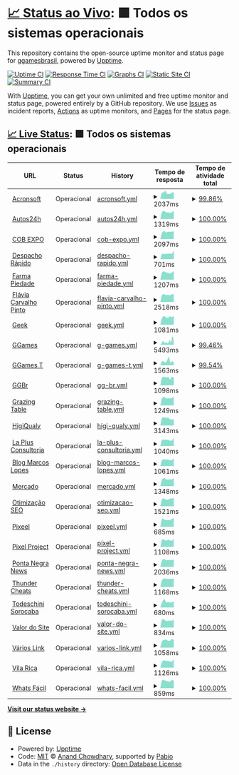 # [📈 Status ao Vivo](https://ggamesbrasil.github.io/pixelproject): <!--status ao vivo--> **🟩 Todos os sistemas operacionais**

This repository contains the open-source uptime monitor and status page for [ggamesbrasil](https://ggamesbrasil.github.io/pixelproject), powered by [Upptime](https://github.com/upptime/upptime).

[![Uptime CI](https://github.com/ggamesbrasil/pixelproject/workflows/Uptime%20CI/badge.svg)](https://github.com/ggamesbrasil/pixelproject/actions?query=workflow%3A%22Uptime+CI%22)
[![Response Time CI](https://github.com/ggamesbrasil/pixelproject/workflows/Response%20Time%20CI/badge.svg)](https://github.com/ggamesbrasil/pixelproject/actions?query=workflow%3A%22Response+Time+CI%22)
[![Graphs CI](https://github.com/ggamesbrasil/pixelproject/workflows/Graphs%20CI/badge.svg)](https://github.com/ggamesbrasil/pixelproject/actions?query=workflow%3A%22Graphs+CI%22)
[![Static Site CI](https://github.com/ggamesbrasil/pixelproject/workflows/Static%20Site%20CI/badge.svg)](https://github.com/ggamesbrasil/pixelproject/actions?query=workflow%3A%22Static+Site+CI%22)
[![Summary CI](https://github.com/ggamesbrasil/pixelproject/workflows/Summary%20CI/badge.svg)](https://github.com/ggamesbrasil/pixelproject/actions?query=workflow%3A%22Summary+CI%22)

With [Upptime](https://upptime.js.org), you can get your own unlimited and free uptime monitor and status page, powered entirely by a GitHub repository. We use [Issues](https://github.com/ggamesbrasil/pixelproject/issues) as incident reports, [Actions](https://github.com/ggamesbrasil/pixelproject/actions) as uptime monitors, and [Pages](https://ggamesbrasil.github.io/pixelproject) for the status page.

## [📈 Live Status](https://demo.upptime.js.org): <!--live status--> **🟩 Todos os sistemas operacionais**

<!--start: status pages-->
<!-- This summary is generated by Upptime (https://github.com/upptime/upptime) -->
<!-- Do not edit this manually, your changes will be overwritten -->
<!-- prettier-ignore -->
| URL | Status | History | Tempo de resposta | Tempo de atividade total |
| --- | ------ | ------- | ------------- | ------ |
| <img alt="" src="https://icons.duckduckgo.com/ip3/acronsoft.com.br.ico" height="13"> [Acronsoft](https://acronsoft.com.br/) | Operacional | [acronsoft.yml](https://github.com/ggamesbrasil/pixelproject/commits/HEAD/history/acronsoft.yml) | <details><summary><img alt="Gráfico de tempo de resposta" src="./graphs/acronsoft/response-time-week.png" height="20"> 2037ms</summary><br><a href="https://ggamesbrasil.github.io/pixelproject/history/acronsoft"><img alt="Tempo de resposta 3249" src="https://img.shields.io/endpoint?url=https%3A%2F%2Fraw.githubusercontent.com%2Fggamesbrasil%2Fpixelproject%2FHEAD%2Fapi%2Facronsoft%2Fresponse-time.json"></a><br><a href="https://ggamesbrasil.github.io/pixelproject/history/acronsoft"><img alt="Tempo de resposta de 24 horas 2132" src="https://img.shields.io/endpoint?url=https%3A%2F%2Fraw.githubusercontent.com%2Fggamesbrasil%2Fpixelproject%2FHEAD%2Fapi%2Facronsoft%2Fresponse-time-day.json"></a><br><a href="https://ggamesbrasil.github.io/pixelproject/history/acronsoft"><img alt="Tempo de resposta de 7 dias 2037" src="https://img.shields.io/endpoint?url=https%3A%2F%2Fraw.githubusercontent.com%2Fggamesbrasil%2Fpixelproject%2FHEAD%2Fapi%2Facronsoft%2Fresponse-time-week.json"></a><br><a href="https://ggamesbrasil.github.io/pixelproject/history/acronsoft"><img alt="Tempo de resposta de 30 dias 2187" src="https://img.shields.io/endpoint?url=https%3A%2F%2Fraw.githubusercontent.com%2Fggamesbrasil%2Fpixelproject%2FHEAD%2Fapi%2Facronsoft%2Fresponse-time-month.json"></a><br><a href="https://ggamesbrasil.github.io/pixelproject/history/acronsoft"><img alt="Tempo de resposta de 1 ano 3249" src="https://img.shields.io/endpoint?url=https%3A%2F%2Fraw.githubusercontent.com%2Fggamesbrasil%2Fpixelproject%2FHEAD%2Fapi%2Facronsoft%2Fresponse-time-year.json"></a></details> | <details><summary><a href="https://ggamesbrasil.github.io/pixelproject/history/acronsoft">99.86%</a></summary><a href="https://ggamesbrasil.github.io/pixelproject/history/acronsoft"><img alt="Tempo de atividade total 99.29%" src="https://img.shields.io/endpoint?url=https%3A%2F%2Fraw.githubusercontent.com%2Fggamesbrasil%2Fpixelproject%2FHEAD%2Fapi%2Facronsoft%2Fuptime.json"></a><br><a href="https://ggamesbrasil.github.io/pixelproject/history/acronsoft"><img alt="Tempo de atividade de 24 horas 100.00%" src="https://img.shields.io/endpoint?url=https%3A%2F%2Fraw.githubusercontent.com%2Fggamesbrasil%2Fpixelproject%2FHEAD%2Fapi%2Facronsoft%2Fuptime-day.json"></a><br><a href="https://ggamesbrasil.github.io/pixelproject/history/acronsoft"><img alt="Tempo de atividade de 7 dias 99.86%" src="https://img.shields.io/endpoint?url=https%3A%2F%2Fraw.githubusercontent.com%2Fggamesbrasil%2Fpixelproject%2FHEAD%2Fapi%2Facronsoft%2Fuptime-week.json"></a><br><a href="https://ggamesbrasil.github.io/pixelproject/history/acronsoft"><img alt="Tempo de atividade de 30 dias 99.90%" src="https://img.shields.io/endpoint?url=https%3A%2F%2Fraw.githubusercontent.com%2Fggamesbrasil%2Fpixelproject%2FHEAD%2Fapi%2Facronsoft%2Fuptime-month.json"></a><br><a href="https://ggamesbrasil.github.io/pixelproject/history/acronsoft"><img alt="Tempo de atividade de 1 ano 99.29%" src="https://img.shields.io/endpoint?url=https%3A%2F%2Fraw.githubusercontent.com%2Fggamesbrasil%2Fpixelproject%2FHEAD%2Fapi%2Facronsoft%2Fuptime-year.json"></a></details>
| <img alt="" src="https://icons.duckduckgo.com/ip3/autos24h.com.br.ico" height="13"> [Autos24h](https://autos24h.com.br/) | Operacional | [autos24h.yml](https://github.com/ggamesbrasil/pixelproject/commits/HEAD/history/autos24h.yml) | <details><summary><img alt="Gráfico de tempo de resposta" src="./graphs/autos24h/response-time-week.png" height="20"> 1319ms</summary><br><a href="https://ggamesbrasil.github.io/pixelproject/history/autos24h"><img alt="Tempo de resposta 1732" src="https://img.shields.io/endpoint?url=https%3A%2F%2Fraw.githubusercontent.com%2Fggamesbrasil%2Fpixelproject%2FHEAD%2Fapi%2Fautos24h%2Fresponse-time.json"></a><br><a href="https://ggamesbrasil.github.io/pixelproject/history/autos24h"><img alt="Tempo de resposta de 24 horas 1779" src="https://img.shields.io/endpoint?url=https%3A%2F%2Fraw.githubusercontent.com%2Fggamesbrasil%2Fpixelproject%2FHEAD%2Fapi%2Fautos24h%2Fresponse-time-day.json"></a><br><a href="https://ggamesbrasil.github.io/pixelproject/history/autos24h"><img alt="Tempo de resposta de 7 dias 1319" src="https://img.shields.io/endpoint?url=https%3A%2F%2Fraw.githubusercontent.com%2Fggamesbrasil%2Fpixelproject%2FHEAD%2Fapi%2Fautos24h%2Fresponse-time-week.json"></a><br><a href="https://ggamesbrasil.github.io/pixelproject/history/autos24h"><img alt="Tempo de resposta de 30 dias 1794" src="https://img.shields.io/endpoint?url=https%3A%2F%2Fraw.githubusercontent.com%2Fggamesbrasil%2Fpixelproject%2FHEAD%2Fapi%2Fautos24h%2Fresponse-time-month.json"></a><br><a href="https://ggamesbrasil.github.io/pixelproject/history/autos24h"><img alt="Tempo de resposta de 1 ano 1732" src="https://img.shields.io/endpoint?url=https%3A%2F%2Fraw.githubusercontent.com%2Fggamesbrasil%2Fpixelproject%2FHEAD%2Fapi%2Fautos24h%2Fresponse-time-year.json"></a></details> | <details><summary><a href="https://ggamesbrasil.github.io/pixelproject/history/autos24h">100.00%</a></summary><a href="https://ggamesbrasil.github.io/pixelproject/history/autos24h"><img alt="Tempo de atividade total 99.35%" src="https://img.shields.io/endpoint?url=https%3A%2F%2Fraw.githubusercontent.com%2Fggamesbrasil%2Fpixelproject%2FHEAD%2Fapi%2Fautos24h%2Fuptime.json"></a><br><a href="https://ggamesbrasil.github.io/pixelproject/history/autos24h"><img alt="Tempo de atividade de 24 horas 100.00%" src="https://img.shields.io/endpoint?url=https%3A%2F%2Fraw.githubusercontent.com%2Fggamesbrasil%2Fpixelproject%2FHEAD%2Fapi%2Fautos24h%2Fuptime-day.json"></a><br><a href="https://ggamesbrasil.github.io/pixelproject/history/autos24h"><img alt="Tempo de atividade de 7 dias 100.00%" src="https://img.shields.io/endpoint?url=https%3A%2F%2Fraw.githubusercontent.com%2Fggamesbrasil%2Fpixelproject%2FHEAD%2Fapi%2Fautos24h%2Fuptime-week.json"></a><br><a href="https://ggamesbrasil.github.io/pixelproject/history/autos24h"><img alt="Tempo de atividade de 30 dias 99.96%" src="https://img.shields.io/endpoint?url=https%3A%2F%2Fraw.githubusercontent.com%2Fggamesbrasil%2Fpixelproject%2FHEAD%2Fapi%2Fautos24h%2Fuptime-month.json"></a><br><a href="https://ggamesbrasil.github.io/pixelproject/history/autos24h"><img alt="Tempo de atividade de 1 ano 99.35%" src="https://img.shields.io/endpoint?url=https%3A%2F%2Fraw.githubusercontent.com%2Fggamesbrasil%2Fpixelproject%2FHEAD%2Fapi%2Fautos24h%2Fuptime-year.json"></a></details>
| <img alt="" src="https://icons.duckduckgo.com/ip3/cobexpo.com.br.ico" height="13"> [COB EXPO](https://cobexpo.com.br/) | Operacional | [cob-expo.yml](https://github.com/ggamesbrasil/pixelproject/commits/HEAD/history/cob-expo.yml) | <details><summary><img alt="Gráfico de tempo de resposta" src="./graphs/cob-expo/response-time-week.png" height="20"> 2097ms</summary><br><a href="https://ggamesbrasil.github.io/pixelproject/history/cob-expo"><img alt="Tempo de resposta 2533" src="https://img.shields.io/endpoint?url=https%3A%2F%2Fraw.githubusercontent.com%2Fggamesbrasil%2Fpixelproject%2FHEAD%2Fapi%2Fcob-expo%2Fresponse-time.json"></a><br><a href="https://ggamesbrasil.github.io/pixelproject/history/cob-expo"><img alt="Tempo de resposta de 24 horas 2512" src="https://img.shields.io/endpoint?url=https%3A%2F%2Fraw.githubusercontent.com%2Fggamesbrasil%2Fpixelproject%2FHEAD%2Fapi%2Fcob-expo%2Fresponse-time-day.json"></a><br><a href="https://ggamesbrasil.github.io/pixelproject/history/cob-expo"><img alt="Tempo de resposta de 7 dias 2097" src="https://img.shields.io/endpoint?url=https%3A%2F%2Fraw.githubusercontent.com%2Fggamesbrasil%2Fpixelproject%2FHEAD%2Fapi%2Fcob-expo%2Fresponse-time-week.json"></a><br><a href="https://ggamesbrasil.github.io/pixelproject/history/cob-expo"><img alt="Tempo de resposta de 30 dias 2107" src="https://img.shields.io/endpoint?url=https%3A%2F%2Fraw.githubusercontent.com%2Fggamesbrasil%2Fpixelproject%2FHEAD%2Fapi%2Fcob-expo%2Fresponse-time-month.json"></a><br><a href="https://ggamesbrasil.github.io/pixelproject/history/cob-expo"><img alt="Tempo de resposta de 1 ano 2533" src="https://img.shields.io/endpoint?url=https%3A%2F%2Fraw.githubusercontent.com%2Fggamesbrasil%2Fpixelproject%2FHEAD%2Fapi%2Fcob-expo%2Fresponse-time-year.json"></a></details> | <details><summary><a href="https://ggamesbrasil.github.io/pixelproject/history/cob-expo">100.00%</a></summary><a href="https://ggamesbrasil.github.io/pixelproject/history/cob-expo"><img alt="Tempo de atividade total 99.09%" src="https://img.shields.io/endpoint?url=https%3A%2F%2Fraw.githubusercontent.com%2Fggamesbrasil%2Fpixelproject%2FHEAD%2Fapi%2Fcob-expo%2Fuptime.json"></a><br><a href="https://ggamesbrasil.github.io/pixelproject/history/cob-expo"><img alt="Tempo de atividade de 24 horas 100.00%" src="https://img.shields.io/endpoint?url=https%3A%2F%2Fraw.githubusercontent.com%2Fggamesbrasil%2Fpixelproject%2FHEAD%2Fapi%2Fcob-expo%2Fuptime-day.json"></a><br><a href="https://ggamesbrasil.github.io/pixelproject/history/cob-expo"><img alt="Tempo de atividade de 7 dias 100.00%" src="https://img.shields.io/endpoint?url=https%3A%2F%2Fraw.githubusercontent.com%2Fggamesbrasil%2Fpixelproject%2FHEAD%2Fapi%2Fcob-expo%2Fuptime-week.json"></a><br><a href="https://ggamesbrasil.github.io/pixelproject/history/cob-expo"><img alt="Tempo de atividade de 30 dias 99.96%" src="https://img.shields.io/endpoint?url=https%3A%2F%2Fraw.githubusercontent.com%2Fggamesbrasil%2Fpixelproject%2FHEAD%2Fapi%2Fcob-expo%2Fuptime-month.json"></a><br><a href="https://ggamesbrasil.github.io/pixelproject/history/cob-expo"><img alt="Tempo de atividade de 1 ano 99.09%" src="https://img.shields.io/endpoint?url=https%3A%2F%2Fraw.githubusercontent.com%2Fggamesbrasil%2Fpixelproject%2FHEAD%2Fapi%2Fcob-expo%2Fuptime-year.json"></a></details>
| <img alt="" src="https://icons.duckduckgo.com/ip3/despachorapido.com.br.ico" height="13"> [Despacho Rápido](https://despachorapido.com.br/) | Operacional | [despacho-rapido.yml](https://github.com/ggamesbrasil/pixelproject/commits/HEAD/history/despacho-rapido.yml) | <details><summary><img alt="Gráfico de tempo de resposta" src="./graphs/despacho-rapido/response-time-week.png" height="20"> 701ms</summary><br><a href="https://ggamesbrasil.github.io/pixelproject/history/despacho-rapido"><img alt="Tempo de resposta 1109" src="https://img.shields.io/endpoint?url=https%3A%2F%2Fraw.githubusercontent.com%2Fggamesbrasil%2Fpixelproject%2FHEAD%2Fapi%2Fdespacho-rapido%2Fresponse-time.json"></a><br><a href="https://ggamesbrasil.github.io/pixelproject/history/despacho-rapido"><img alt="Tempo de resposta de 24 horas 1021" src="https://img.shields.io/endpoint?url=https%3A%2F%2Fraw.githubusercontent.com%2Fggamesbrasil%2Fpixelproject%2FHEAD%2Fapi%2Fdespacho-rapido%2Fresponse-time-day.json"></a><br><a href="https://ggamesbrasil.github.io/pixelproject/history/despacho-rapido"><img alt="Tempo de resposta de 7 dias 701" src="https://img.shields.io/endpoint?url=https%3A%2F%2Fraw.githubusercontent.com%2Fggamesbrasil%2Fpixelproject%2FHEAD%2Fapi%2Fdespacho-rapido%2Fresponse-time-week.json"></a><br><a href="https://ggamesbrasil.github.io/pixelproject/history/despacho-rapido"><img alt="Tempo de resposta de 30 dias 769" src="https://img.shields.io/endpoint?url=https%3A%2F%2Fraw.githubusercontent.com%2Fggamesbrasil%2Fpixelproject%2FHEAD%2Fapi%2Fdespacho-rapido%2Fresponse-time-month.json"></a><br><a href="https://ggamesbrasil.github.io/pixelproject/history/despacho-rapido"><img alt="Tempo de resposta de 1 ano 1109" src="https://img.shields.io/endpoint?url=https%3A%2F%2Fraw.githubusercontent.com%2Fggamesbrasil%2Fpixelproject%2FHEAD%2Fapi%2Fdespacho-rapido%2Fresponse-time-year.json"></a></details> | <details><summary><a href="https://ggamesbrasil.github.io/pixelproject/history/despacho-rapido">100.00%</a></summary><a href="https://ggamesbrasil.github.io/pixelproject/history/despacho-rapido"><img alt="Tempo de atividade total 99.28%" src="https://img.shields.io/endpoint?url=https%3A%2F%2Fraw.githubusercontent.com%2Fggamesbrasil%2Fpixelproject%2FHEAD%2Fapi%2Fdespacho-rapido%2Fuptime.json"></a><br><a href="https://ggamesbrasil.github.io/pixelproject/history/despacho-rapido"><img alt="Tempo de atividade de 24 horas 100.00%" src="https://img.shields.io/endpoint?url=https%3A%2F%2Fraw.githubusercontent.com%2Fggamesbrasil%2Fpixelproject%2FHEAD%2Fapi%2Fdespacho-rapido%2Fuptime-day.json"></a><br><a href="https://ggamesbrasil.github.io/pixelproject/history/despacho-rapido"><img alt="Tempo de atividade de 7 dias 100.00%" src="https://img.shields.io/endpoint?url=https%3A%2F%2Fraw.githubusercontent.com%2Fggamesbrasil%2Fpixelproject%2FHEAD%2Fapi%2Fdespacho-rapido%2Fuptime-week.json"></a><br><a href="https://ggamesbrasil.github.io/pixelproject/history/despacho-rapido"><img alt="Tempo de atividade de 30 dias 100.00%" src="https://img.shields.io/endpoint?url=https%3A%2F%2Fraw.githubusercontent.com%2Fggamesbrasil%2Fpixelproject%2FHEAD%2Fapi%2Fdespacho-rapido%2Fuptime-month.json"></a><br><a href="https://ggamesbrasil.github.io/pixelproject/history/despacho-rapido"><img alt="Tempo de atividade de 1 ano 99.28%" src="https://img.shields.io/endpoint?url=https%3A%2F%2Fraw.githubusercontent.com%2Fggamesbrasil%2Fpixelproject%2FHEAD%2Fapi%2Fdespacho-rapido%2Fuptime-year.json"></a></details>
| <img alt="" src="https://icons.duckduckgo.com/ip3/farmapiedade.com.br.ico" height="13"> [Farma Piedade](https://farmapiedade.com.br/) | Operacional | [farma-piedade.yml](https://github.com/ggamesbrasil/pixelproject/commits/HEAD/history/farma-piedade.yml) | <details><summary><img alt="Gráfico de tempo de resposta" src="./graphs/farma-piedade/response-time-week.png" height="20"> 1207ms</summary><br><a href="https://ggamesbrasil.github.io/pixelproject/history/farma-piedade"><img alt="Tempo de resposta 2966" src="https://img.shields.io/endpoint?url=https%3A%2F%2Fraw.githubusercontent.com%2Fggamesbrasil%2Fpixelproject%2FHEAD%2Fapi%2Ffarma-piedade%2Fresponse-time.json"></a><br><a href="https://ggamesbrasil.github.io/pixelproject/history/farma-piedade"><img alt="Tempo de resposta de 24 horas 1604" src="https://img.shields.io/endpoint?url=https%3A%2F%2Fraw.githubusercontent.com%2Fggamesbrasil%2Fpixelproject%2FHEAD%2Fapi%2Ffarma-piedade%2Fresponse-time-day.json"></a><br><a href="https://ggamesbrasil.github.io/pixelproject/history/farma-piedade"><img alt="Tempo de resposta de 7 dias 1207" src="https://img.shields.io/endpoint?url=https%3A%2F%2Fraw.githubusercontent.com%2Fggamesbrasil%2Fpixelproject%2FHEAD%2Fapi%2Ffarma-piedade%2Fresponse-time-week.json"></a><br><a href="https://ggamesbrasil.github.io/pixelproject/history/farma-piedade"><img alt="Tempo de resposta de 30 dias 1276" src="https://img.shields.io/endpoint?url=https%3A%2F%2Fraw.githubusercontent.com%2Fggamesbrasil%2Fpixelproject%2FHEAD%2Fapi%2Ffarma-piedade%2Fresponse-time-month.json"></a><br><a href="https://ggamesbrasil.github.io/pixelproject/history/farma-piedade"><img alt="Tempo de resposta de 1 ano 2966" src="https://img.shields.io/endpoint?url=https%3A%2F%2Fraw.githubusercontent.com%2Fggamesbrasil%2Fpixelproject%2FHEAD%2Fapi%2Ffarma-piedade%2Fresponse-time-year.json"></a></details> | <details><summary><a href="https://ggamesbrasil.github.io/pixelproject/history/farma-piedade">100.00%</a></summary><a href="https://ggamesbrasil.github.io/pixelproject/history/farma-piedade"><img alt="Tempo de atividade total 99.14%" src="https://img.shields.io/endpoint?url=https%3A%2F%2Fraw.githubusercontent.com%2Fggamesbrasil%2Fpixelproject%2FHEAD%2Fapi%2Ffarma-piedade%2Fuptime.json"></a><br><a href="https://ggamesbrasil.github.io/pixelproject/history/farma-piedade"><img alt="Tempo de atividade de 24 horas 100.00%" src="https://img.shields.io/endpoint?url=https%3A%2F%2Fraw.githubusercontent.com%2Fggamesbrasil%2Fpixelproject%2FHEAD%2Fapi%2Ffarma-piedade%2Fuptime-day.json"></a><br><a href="https://ggamesbrasil.github.io/pixelproject/history/farma-piedade"><img alt="Tempo de atividade de 7 dias 100.00%" src="https://img.shields.io/endpoint?url=https%3A%2F%2Fraw.githubusercontent.com%2Fggamesbrasil%2Fpixelproject%2FHEAD%2Fapi%2Ffarma-piedade%2Fuptime-week.json"></a><br><a href="https://ggamesbrasil.github.io/pixelproject/history/farma-piedade"><img alt="Tempo de atividade de 30 dias 100.00%" src="https://img.shields.io/endpoint?url=https%3A%2F%2Fraw.githubusercontent.com%2Fggamesbrasil%2Fpixelproject%2FHEAD%2Fapi%2Ffarma-piedade%2Fuptime-month.json"></a><br><a href="https://ggamesbrasil.github.io/pixelproject/history/farma-piedade"><img alt="Tempo de atividade de 1 ano 99.14%" src="https://img.shields.io/endpoint?url=https%3A%2F%2Fraw.githubusercontent.com%2Fggamesbrasil%2Fpixelproject%2FHEAD%2Fapi%2Ffarma-piedade%2Fuptime-year.json"></a></details>
| <img alt="" src="https://icons.duckduckgo.com/ip3/flaviacarvalhopinto.com.br.ico" height="13"> [Flávia Carvalho Pinto](https://flaviacarvalhopinto.com.br/) | Operacional | [flavia-carvalho-pinto.yml](https://github.com/ggamesbrasil/pixelproject/commits/HEAD/history/flavia-carvalho-pinto.yml) | <details><summary><img alt="Gráfico de tempo de resposta" src="./graphs/flavia-carvalho-pinto/response-time-week.png" height="20"> 2518ms</summary><br><a href="https://ggamesbrasil.github.io/pixelproject/history/flavia-carvalho-pinto"><img alt="Tempo de resposta 3064" src="https://img.shields.io/endpoint?url=https%3A%2F%2Fraw.githubusercontent.com%2Fggamesbrasil%2Fpixelproject%2FHEAD%2Fapi%2Fflavia-carvalho-pinto%2Fresponse-time.json"></a><br><a href="https://ggamesbrasil.github.io/pixelproject/history/flavia-carvalho-pinto"><img alt="Tempo de resposta de 24 horas 3118" src="https://img.shields.io/endpoint?url=https%3A%2F%2Fraw.githubusercontent.com%2Fggamesbrasil%2Fpixelproject%2FHEAD%2Fapi%2Fflavia-carvalho-pinto%2Fresponse-time-day.json"></a><br><a href="https://ggamesbrasil.github.io/pixelproject/history/flavia-carvalho-pinto"><img alt="Tempo de resposta de 7 dias 2518" src="https://img.shields.io/endpoint?url=https%3A%2F%2Fraw.githubusercontent.com%2Fggamesbrasil%2Fpixelproject%2FHEAD%2Fapi%2Fflavia-carvalho-pinto%2Fresponse-time-week.json"></a><br><a href="https://ggamesbrasil.github.io/pixelproject/history/flavia-carvalho-pinto"><img alt="Tempo de resposta de 30 dias 2441" src="https://img.shields.io/endpoint?url=https%3A%2F%2Fraw.githubusercontent.com%2Fggamesbrasil%2Fpixelproject%2FHEAD%2Fapi%2Fflavia-carvalho-pinto%2Fresponse-time-month.json"></a><br><a href="https://ggamesbrasil.github.io/pixelproject/history/flavia-carvalho-pinto"><img alt="Tempo de resposta de 1 ano 3064" src="https://img.shields.io/endpoint?url=https%3A%2F%2Fraw.githubusercontent.com%2Fggamesbrasil%2Fpixelproject%2FHEAD%2Fapi%2Fflavia-carvalho-pinto%2Fresponse-time-year.json"></a></details> | <details><summary><a href="https://ggamesbrasil.github.io/pixelproject/history/flavia-carvalho-pinto">100.00%</a></summary><a href="https://ggamesbrasil.github.io/pixelproject/history/flavia-carvalho-pinto"><img alt="Tempo de atividade total 99.09%" src="https://img.shields.io/endpoint?url=https%3A%2F%2Fraw.githubusercontent.com%2Fggamesbrasil%2Fpixelproject%2FHEAD%2Fapi%2Fflavia-carvalho-pinto%2Fuptime.json"></a><br><a href="https://ggamesbrasil.github.io/pixelproject/history/flavia-carvalho-pinto"><img alt="Tempo de atividade de 24 horas 100.00%" src="https://img.shields.io/endpoint?url=https%3A%2F%2Fraw.githubusercontent.com%2Fggamesbrasil%2Fpixelproject%2FHEAD%2Fapi%2Fflavia-carvalho-pinto%2Fuptime-day.json"></a><br><a href="https://ggamesbrasil.github.io/pixelproject/history/flavia-carvalho-pinto"><img alt="Tempo de atividade de 7 dias 100.00%" src="https://img.shields.io/endpoint?url=https%3A%2F%2Fraw.githubusercontent.com%2Fggamesbrasil%2Fpixelproject%2FHEAD%2Fapi%2Fflavia-carvalho-pinto%2Fuptime-week.json"></a><br><a href="https://ggamesbrasil.github.io/pixelproject/history/flavia-carvalho-pinto"><img alt="Tempo de atividade de 30 dias 100.00%" src="https://img.shields.io/endpoint?url=https%3A%2F%2Fraw.githubusercontent.com%2Fggamesbrasil%2Fpixelproject%2FHEAD%2Fapi%2Fflavia-carvalho-pinto%2Fuptime-month.json"></a><br><a href="https://ggamesbrasil.github.io/pixelproject/history/flavia-carvalho-pinto"><img alt="Tempo de atividade de 1 ano 99.09%" src="https://img.shields.io/endpoint?url=https%3A%2F%2Fraw.githubusercontent.com%2Fggamesbrasil%2Fpixelproject%2FHEAD%2Fapi%2Fflavia-carvalho-pinto%2Fuptime-year.json"></a></details>
| <img alt="" src="https://icons.duckduckgo.com/ip3/geek.etc.br.ico" height="13"> [Geek](https://geek.etc.br/) | Operacional | [geek.yml](https://github.com/ggamesbrasil/pixelproject/commits/HEAD/history/geek.yml) | <details><summary><img alt="Gráfico de tempo de resposta" src="./graphs/geek/response-time-week.png" height="20"> 1081ms</summary><br><a href="https://ggamesbrasil.github.io/pixelproject/history/geek"><img alt="Tempo de resposta 1446" src="https://img.shields.io/endpoint?url=https%3A%2F%2Fraw.githubusercontent.com%2Fggamesbrasil%2Fpixelproject%2FHEAD%2Fapi%2Fgeek%2Fresponse-time.json"></a><br><a href="https://ggamesbrasil.github.io/pixelproject/history/geek"><img alt="Tempo de resposta de 24 horas 1250" src="https://img.shields.io/endpoint?url=https%3A%2F%2Fraw.githubusercontent.com%2Fggamesbrasil%2Fpixelproject%2FHEAD%2Fapi%2Fgeek%2Fresponse-time-day.json"></a><br><a href="https://ggamesbrasil.github.io/pixelproject/history/geek"><img alt="Tempo de resposta de 7 dias 1081" src="https://img.shields.io/endpoint?url=https%3A%2F%2Fraw.githubusercontent.com%2Fggamesbrasil%2Fpixelproject%2FHEAD%2Fapi%2Fgeek%2Fresponse-time-week.json"></a><br><a href="https://ggamesbrasil.github.io/pixelproject/history/geek"><img alt="Tempo de resposta de 30 dias 1112" src="https://img.shields.io/endpoint?url=https%3A%2F%2Fraw.githubusercontent.com%2Fggamesbrasil%2Fpixelproject%2FHEAD%2Fapi%2Fgeek%2Fresponse-time-month.json"></a><br><a href="https://ggamesbrasil.github.io/pixelproject/history/geek"><img alt="Tempo de resposta de 1 ano 1446" src="https://img.shields.io/endpoint?url=https%3A%2F%2Fraw.githubusercontent.com%2Fggamesbrasil%2Fpixelproject%2FHEAD%2Fapi%2Fgeek%2Fresponse-time-year.json"></a></details> | <details><summary><a href="https://ggamesbrasil.github.io/pixelproject/history/geek">100.00%</a></summary><a href="https://ggamesbrasil.github.io/pixelproject/history/geek"><img alt="Tempo de atividade total 99.36%" src="https://img.shields.io/endpoint?url=https%3A%2F%2Fraw.githubusercontent.com%2Fggamesbrasil%2Fpixelproject%2FHEAD%2Fapi%2Fgeek%2Fuptime.json"></a><br><a href="https://ggamesbrasil.github.io/pixelproject/history/geek"><img alt="Tempo de atividade de 24 horas 100.00%" src="https://img.shields.io/endpoint?url=https%3A%2F%2Fraw.githubusercontent.com%2Fggamesbrasil%2Fpixelproject%2FHEAD%2Fapi%2Fgeek%2Fuptime-day.json"></a><br><a href="https://ggamesbrasil.github.io/pixelproject/history/geek"><img alt="Tempo de atividade de 7 dias 100.00%" src="https://img.shields.io/endpoint?url=https%3A%2F%2Fraw.githubusercontent.com%2Fggamesbrasil%2Fpixelproject%2FHEAD%2Fapi%2Fgeek%2Fuptime-week.json"></a><br><a href="https://ggamesbrasil.github.io/pixelproject/history/geek"><img alt="Tempo de atividade de 30 dias 100.00%" src="https://img.shields.io/endpoint?url=https%3A%2F%2Fraw.githubusercontent.com%2Fggamesbrasil%2Fpixelproject%2FHEAD%2Fapi%2Fgeek%2Fuptime-month.json"></a><br><a href="https://ggamesbrasil.github.io/pixelproject/history/geek"><img alt="Tempo de atividade de 1 ano 99.36%" src="https://img.shields.io/endpoint?url=https%3A%2F%2Fraw.githubusercontent.com%2Fggamesbrasil%2Fpixelproject%2FHEAD%2Fapi%2Fgeek%2Fuptime-year.json"></a></details>
| <img alt="" src="https://icons.duckduckgo.com/ip3/ggames.com.br.ico" height="13"> [GGames](https://ggames.com.br/) | Operacional | [g-games.yml](https://github.com/ggamesbrasil/pixelproject/commits/HEAD/history/g-games.yml) | <details><summary><img alt="Gráfico de tempo de resposta" src="./graphs/g-games/response-time-week.png" height="20"> 5493ms</summary><br><a href="https://ggamesbrasil.github.io/pixelproject/history/g-games"><img alt="Tempo de resposta 5350" src="https://img.shields.io/endpoint?url=https%3A%2F%2Fraw.githubusercontent.com%2Fggamesbrasil%2Fpixelproject%2FHEAD%2Fapi%2Fg-games%2Fresponse-time.json"></a><br><a href="https://ggamesbrasil.github.io/pixelproject/history/g-games"><img alt="Tempo de resposta de 24 horas 3250" src="https://img.shields.io/endpoint?url=https%3A%2F%2Fraw.githubusercontent.com%2Fggamesbrasil%2Fpixelproject%2FHEAD%2Fapi%2Fg-games%2Fresponse-time-day.json"></a><br><a href="https://ggamesbrasil.github.io/pixelproject/history/g-games"><img alt="Tempo de resposta de 7 dias 5493" src="https://img.shields.io/endpoint?url=https%3A%2F%2Fraw.githubusercontent.com%2Fggamesbrasil%2Fpixelproject%2FHEAD%2Fapi%2Fg-games%2Fresponse-time-week.json"></a><br><a href="https://ggamesbrasil.github.io/pixelproject/history/g-games"><img alt="Tempo de resposta de 30 dias 7838" src="https://img.shields.io/endpoint?url=https%3A%2F%2Fraw.githubusercontent.com%2Fggamesbrasil%2Fpixelproject%2FHEAD%2Fapi%2Fg-games%2Fresponse-time-month.json"></a><br><a href="https://ggamesbrasil.github.io/pixelproject/history/g-games"><img alt="Tempo de resposta de 1 ano 5350" src="https://img.shields.io/endpoint?url=https%3A%2F%2Fraw.githubusercontent.com%2Fggamesbrasil%2Fpixelproject%2FHEAD%2Fapi%2Fg-games%2Fresponse-time-year.json"></a></details> | <details><summary><a href="https://ggamesbrasil.github.io/pixelproject/history/g-games">99.46%</a></summary><a href="https://ggamesbrasil.github.io/pixelproject/history/g-games"><img alt="Tempo de atividade total 98.86%" src="https://img.shields.io/endpoint?url=https%3A%2F%2Fraw.githubusercontent.com%2Fggamesbrasil%2Fpixelproject%2FHEAD%2Fapi%2Fg-games%2Fuptime.json"></a><br><a href="https://ggamesbrasil.github.io/pixelproject/history/g-games"><img alt="Tempo de atividade de 24 horas 100.00%" src="https://img.shields.io/endpoint?url=https%3A%2F%2Fraw.githubusercontent.com%2Fggamesbrasil%2Fpixelproject%2FHEAD%2Fapi%2Fg-games%2Fuptime-day.json"></a><br><a href="https://ggamesbrasil.github.io/pixelproject/history/g-games"><img alt="Tempo de atividade de 7 dias 99.46%" src="https://img.shields.io/endpoint?url=https%3A%2F%2Fraw.githubusercontent.com%2Fggamesbrasil%2Fpixelproject%2FHEAD%2Fapi%2Fg-games%2Fuptime-week.json"></a><br><a href="https://ggamesbrasil.github.io/pixelproject/history/g-games"><img alt="Tempo de atividade de 30 dias 99.41%" src="https://img.shields.io/endpoint?url=https%3A%2F%2Fraw.githubusercontent.com%2Fggamesbrasil%2Fpixelproject%2FHEAD%2Fapi%2Fg-games%2Fuptime-month.json"></a><br><a href="https://ggamesbrasil.github.io/pixelproject/history/g-games"><img alt="Tempo de atividade de 1 ano 98.86%" src="https://img.shields.io/endpoint?url=https%3A%2F%2Fraw.githubusercontent.com%2Fggamesbrasil%2Fpixelproject%2FHEAD%2Fapi%2Fg-games%2Fuptime-year.json"></a></details>
| <img alt="" src="https://icons.duckduckgo.com/ip3/t.ggames.com.br.ico" height="13"> [GGames T](https://t.ggames.com.br/) | Operacional | [g-games-t.yml](https://github.com/ggamesbrasil/pixelproject/commits/HEAD/history/g-games-t.yml) | <details><summary><img alt="Gráfico de tempo de resposta" src="./graphs/g-games-t/response-time-week.png" height="20"> 1563ms</summary><br><a href="https://ggamesbrasil.github.io/pixelproject/history/g-games-t"><img alt="Tempo de resposta 2252" src="https://img.shields.io/endpoint?url=https%3A%2F%2Fraw.githubusercontent.com%2Fggamesbrasil%2Fpixelproject%2FHEAD%2Fapi%2Fg-games-t%2Fresponse-time.json"></a><br><a href="https://ggamesbrasil.github.io/pixelproject/history/g-games-t"><img alt="Tempo de resposta de 24 horas 1479" src="https://img.shields.io/endpoint?url=https%3A%2F%2Fraw.githubusercontent.com%2Fggamesbrasil%2Fpixelproject%2FHEAD%2Fapi%2Fg-games-t%2Fresponse-time-day.json"></a><br><a href="https://ggamesbrasil.github.io/pixelproject/history/g-games-t"><img alt="Tempo de resposta de 7 dias 1563" src="https://img.shields.io/endpoint?url=https%3A%2F%2Fraw.githubusercontent.com%2Fggamesbrasil%2Fpixelproject%2FHEAD%2Fapi%2Fg-games-t%2Fresponse-time-week.json"></a><br><a href="https://ggamesbrasil.github.io/pixelproject/history/g-games-t"><img alt="Tempo de resposta de 30 dias 1685" src="https://img.shields.io/endpoint?url=https%3A%2F%2Fraw.githubusercontent.com%2Fggamesbrasil%2Fpixelproject%2FHEAD%2Fapi%2Fg-games-t%2Fresponse-time-month.json"></a><br><a href="https://ggamesbrasil.github.io/pixelproject/history/g-games-t"><img alt="Tempo de resposta de 1 ano 2252" src="https://img.shields.io/endpoint?url=https%3A%2F%2Fraw.githubusercontent.com%2Fggamesbrasil%2Fpixelproject%2FHEAD%2Fapi%2Fg-games-t%2Fresponse-time-year.json"></a></details> | <details><summary><a href="https://ggamesbrasil.github.io/pixelproject/history/g-games-t">99.54%</a></summary><a href="https://ggamesbrasil.github.io/pixelproject/history/g-games-t"><img alt="Tempo de atividade total 96.14%" src="https://img.shields.io/endpoint?url=https%3A%2F%2Fraw.githubusercontent.com%2Fggamesbrasil%2Fpixelproject%2FHEAD%2Fapi%2Fg-games-t%2Fuptime.json"></a><br><a href="https://ggamesbrasil.github.io/pixelproject/history/g-games-t"><img alt="Tempo de atividade de 24 horas 100.00%" src="https://img.shields.io/endpoint?url=https%3A%2F%2Fraw.githubusercontent.com%2Fggamesbrasil%2Fpixelproject%2FHEAD%2Fapi%2Fg-games-t%2Fuptime-day.json"></a><br><a href="https://ggamesbrasil.github.io/pixelproject/history/g-games-t"><img alt="Tempo de atividade de 7 dias 99.54%" src="https://img.shields.io/endpoint?url=https%3A%2F%2Fraw.githubusercontent.com%2Fggamesbrasil%2Fpixelproject%2FHEAD%2Fapi%2Fg-games-t%2Fuptime-week.json"></a><br><a href="https://ggamesbrasil.github.io/pixelproject/history/g-games-t"><img alt="Tempo de atividade de 30 dias 99.79%" src="https://img.shields.io/endpoint?url=https%3A%2F%2Fraw.githubusercontent.com%2Fggamesbrasil%2Fpixelproject%2FHEAD%2Fapi%2Fg-games-t%2Fuptime-month.json"></a><br><a href="https://ggamesbrasil.github.io/pixelproject/history/g-games-t"><img alt="Tempo de atividade de 1 ano 96.14%" src="https://img.shields.io/endpoint?url=https%3A%2F%2Fraw.githubusercontent.com%2Fggamesbrasil%2Fpixelproject%2FHEAD%2Fapi%2Fg-games-t%2Fuptime-year.json"></a></details>
| <img alt="" src="https://icons.duckduckgo.com/ip3/ggbr.me.ico" height="13"> [GGBr](https://ggbr.me/) | Operacional | [gg-br.yml](https://github.com/ggamesbrasil/pixelproject/commits/HEAD/history/gg-br.yml) | <details><summary><img alt="Gráfico de tempo de resposta" src="./graphs/gg-br/response-time-week.png" height="20"> 1098ms</summary><br><a href="https://ggamesbrasil.github.io/pixelproject/history/gg-br"><img alt="Tempo de resposta 1127" src="https://img.shields.io/endpoint?url=https%3A%2F%2Fraw.githubusercontent.com%2Fggamesbrasil%2Fpixelproject%2FHEAD%2Fapi%2Fgg-br%2Fresponse-time.json"></a><br><a href="https://ggamesbrasil.github.io/pixelproject/history/gg-br"><img alt="Tempo de resposta de 24 horas 1437" src="https://img.shields.io/endpoint?url=https%3A%2F%2Fraw.githubusercontent.com%2Fggamesbrasil%2Fpixelproject%2FHEAD%2Fapi%2Fgg-br%2Fresponse-time-day.json"></a><br><a href="https://ggamesbrasil.github.io/pixelproject/history/gg-br"><img alt="Tempo de resposta de 7 dias 1098" src="https://img.shields.io/endpoint?url=https%3A%2F%2Fraw.githubusercontent.com%2Fggamesbrasil%2Fpixelproject%2FHEAD%2Fapi%2Fgg-br%2Fresponse-time-week.json"></a><br><a href="https://ggamesbrasil.github.io/pixelproject/history/gg-br"><img alt="Tempo de resposta de 30 dias 1060" src="https://img.shields.io/endpoint?url=https%3A%2F%2Fraw.githubusercontent.com%2Fggamesbrasil%2Fpixelproject%2FHEAD%2Fapi%2Fgg-br%2Fresponse-time-month.json"></a><br><a href="https://ggamesbrasil.github.io/pixelproject/history/gg-br"><img alt="Tempo de resposta de 1 ano 1127" src="https://img.shields.io/endpoint?url=https%3A%2F%2Fraw.githubusercontent.com%2Fggamesbrasil%2Fpixelproject%2FHEAD%2Fapi%2Fgg-br%2Fresponse-time-year.json"></a></details> | <details><summary><a href="https://ggamesbrasil.github.io/pixelproject/history/gg-br">100.00%</a></summary><a href="https://ggamesbrasil.github.io/pixelproject/history/gg-br"><img alt="Tempo de atividade total 99.24%" src="https://img.shields.io/endpoint?url=https%3A%2F%2Fraw.githubusercontent.com%2Fggamesbrasil%2Fpixelproject%2FHEAD%2Fapi%2Fgg-br%2Fuptime.json"></a><br><a href="https://ggamesbrasil.github.io/pixelproject/history/gg-br"><img alt="Tempo de atividade de 24 horas 100.00%" src="https://img.shields.io/endpoint?url=https%3A%2F%2Fraw.githubusercontent.com%2Fggamesbrasil%2Fpixelproject%2FHEAD%2Fapi%2Fgg-br%2Fuptime-day.json"></a><br><a href="https://ggamesbrasil.github.io/pixelproject/history/gg-br"><img alt="Tempo de atividade de 7 dias 100.00%" src="https://img.shields.io/endpoint?url=https%3A%2F%2Fraw.githubusercontent.com%2Fggamesbrasil%2Fpixelproject%2FHEAD%2Fapi%2Fgg-br%2Fuptime-week.json"></a><br><a href="https://ggamesbrasil.github.io/pixelproject/history/gg-br"><img alt="Tempo de atividade de 30 dias 100.00%" src="https://img.shields.io/endpoint?url=https%3A%2F%2Fraw.githubusercontent.com%2Fggamesbrasil%2Fpixelproject%2FHEAD%2Fapi%2Fgg-br%2Fuptime-month.json"></a><br><a href="https://ggamesbrasil.github.io/pixelproject/history/gg-br"><img alt="Tempo de atividade de 1 ano 99.24%" src="https://img.shields.io/endpoint?url=https%3A%2F%2Fraw.githubusercontent.com%2Fggamesbrasil%2Fpixelproject%2FHEAD%2Fapi%2Fgg-br%2Fuptime-year.json"></a></details>
| <img alt="" src="https://icons.duckduckgo.com/ip3/grazingtable.com.br.ico" height="13"> [Grazing Table](https://grazingtable.com.br/) | Operacional | [grazing-table.yml](https://github.com/ggamesbrasil/pixelproject/commits/HEAD/history/grazing-table.yml) | <details><summary><img alt="Gráfico de tempo de resposta" src="./graphs/grazing-table/response-time-week.png" height="20"> 1249ms</summary><br><a href="https://ggamesbrasil.github.io/pixelproject/history/grazing-table"><img alt="Tempo de resposta 1340" src="https://img.shields.io/endpoint?url=https%3A%2F%2Fraw.githubusercontent.com%2Fggamesbrasil%2Fpixelproject%2FHEAD%2Fapi%2Fgrazing-table%2Fresponse-time.json"></a><br><a href="https://ggamesbrasil.github.io/pixelproject/history/grazing-table"><img alt="Tempo de resposta de 24 horas 1641" src="https://img.shields.io/endpoint?url=https%3A%2F%2Fraw.githubusercontent.com%2Fggamesbrasil%2Fpixelproject%2FHEAD%2Fapi%2Fgrazing-table%2Fresponse-time-day.json"></a><br><a href="https://ggamesbrasil.github.io/pixelproject/history/grazing-table"><img alt="Tempo de resposta de 7 dias 1249" src="https://img.shields.io/endpoint?url=https%3A%2F%2Fraw.githubusercontent.com%2Fggamesbrasil%2Fpixelproject%2FHEAD%2Fapi%2Fgrazing-table%2Fresponse-time-week.json"></a><br><a href="https://ggamesbrasil.github.io/pixelproject/history/grazing-table"><img alt="Tempo de resposta de 30 dias 1377" src="https://img.shields.io/endpoint?url=https%3A%2F%2Fraw.githubusercontent.com%2Fggamesbrasil%2Fpixelproject%2FHEAD%2Fapi%2Fgrazing-table%2Fresponse-time-month.json"></a><br><a href="https://ggamesbrasil.github.io/pixelproject/history/grazing-table"><img alt="Tempo de resposta de 1 ano 1340" src="https://img.shields.io/endpoint?url=https%3A%2F%2Fraw.githubusercontent.com%2Fggamesbrasil%2Fpixelproject%2FHEAD%2Fapi%2Fgrazing-table%2Fresponse-time-year.json"></a></details> | <details><summary><a href="https://ggamesbrasil.github.io/pixelproject/history/grazing-table">100.00%</a></summary><a href="https://ggamesbrasil.github.io/pixelproject/history/grazing-table"><img alt="Tempo de atividade total 99.96%" src="https://img.shields.io/endpoint?url=https%3A%2F%2Fraw.githubusercontent.com%2Fggamesbrasil%2Fpixelproject%2FHEAD%2Fapi%2Fgrazing-table%2Fuptime.json"></a><br><a href="https://ggamesbrasil.github.io/pixelproject/history/grazing-table"><img alt="Tempo de atividade de 24 horas 100.00%" src="https://img.shields.io/endpoint?url=https%3A%2F%2Fraw.githubusercontent.com%2Fggamesbrasil%2Fpixelproject%2FHEAD%2Fapi%2Fgrazing-table%2Fuptime-day.json"></a><br><a href="https://ggamesbrasil.github.io/pixelproject/history/grazing-table"><img alt="Tempo de atividade de 7 dias 100.00%" src="https://img.shields.io/endpoint?url=https%3A%2F%2Fraw.githubusercontent.com%2Fggamesbrasil%2Fpixelproject%2FHEAD%2Fapi%2Fgrazing-table%2Fuptime-week.json"></a><br><a href="https://ggamesbrasil.github.io/pixelproject/history/grazing-table"><img alt="Tempo de atividade de 30 dias 99.96%" src="https://img.shields.io/endpoint?url=https%3A%2F%2Fraw.githubusercontent.com%2Fggamesbrasil%2Fpixelproject%2FHEAD%2Fapi%2Fgrazing-table%2Fuptime-month.json"></a><br><a href="https://ggamesbrasil.github.io/pixelproject/history/grazing-table"><img alt="Tempo de atividade de 1 ano 99.96%" src="https://img.shields.io/endpoint?url=https%3A%2F%2Fraw.githubusercontent.com%2Fggamesbrasil%2Fpixelproject%2FHEAD%2Fapi%2Fgrazing-table%2Fuptime-year.json"></a></details>
| <img alt="" src="https://icons.duckduckgo.com/ip3/higiqualy.com.br.ico" height="13"> [HigiQualy](https://higiqualy.com.br/) | Operacional | [higi-qualy.yml](https://github.com/ggamesbrasil/pixelproject/commits/HEAD/history/higi-qualy.yml) | <details><summary><img alt="Gráfico de tempo de resposta" src="./graphs/higi-qualy/response-time-week.png" height="20"> 3143ms</summary><br><a href="https://ggamesbrasil.github.io/pixelproject/history/higi-qualy"><img alt="Tempo de resposta 4846" src="https://img.shields.io/endpoint?url=https%3A%2F%2Fraw.githubusercontent.com%2Fggamesbrasil%2Fpixelproject%2FHEAD%2Fapi%2Fhigi-qualy%2Fresponse-time.json"></a><br><a href="https://ggamesbrasil.github.io/pixelproject/history/higi-qualy"><img alt="Tempo de resposta de 24 horas 3342" src="https://img.shields.io/endpoint?url=https%3A%2F%2Fraw.githubusercontent.com%2Fggamesbrasil%2Fpixelproject%2FHEAD%2Fapi%2Fhigi-qualy%2Fresponse-time-day.json"></a><br><a href="https://ggamesbrasil.github.io/pixelproject/history/higi-qualy"><img alt="Tempo de resposta de 7 dias 3143" src="https://img.shields.io/endpoint?url=https%3A%2F%2Fraw.githubusercontent.com%2Fggamesbrasil%2Fpixelproject%2FHEAD%2Fapi%2Fhigi-qualy%2Fresponse-time-week.json"></a><br><a href="https://ggamesbrasil.github.io/pixelproject/history/higi-qualy"><img alt="Tempo de resposta de 30 dias 3290" src="https://img.shields.io/endpoint?url=https%3A%2F%2Fraw.githubusercontent.com%2Fggamesbrasil%2Fpixelproject%2FHEAD%2Fapi%2Fhigi-qualy%2Fresponse-time-month.json"></a><br><a href="https://ggamesbrasil.github.io/pixelproject/history/higi-qualy"><img alt="Tempo de resposta de 1 ano 4846" src="https://img.shields.io/endpoint?url=https%3A%2F%2Fraw.githubusercontent.com%2Fggamesbrasil%2Fpixelproject%2FHEAD%2Fapi%2Fhigi-qualy%2Fresponse-time-year.json"></a></details> | <details><summary><a href="https://ggamesbrasil.github.io/pixelproject/history/higi-qualy">100.00%</a></summary><a href="https://ggamesbrasil.github.io/pixelproject/history/higi-qualy"><img alt="Tempo de atividade total 99.19%" src="https://img.shields.io/endpoint?url=https%3A%2F%2Fraw.githubusercontent.com%2Fggamesbrasil%2Fpixelproject%2FHEAD%2Fapi%2Fhigi-qualy%2Fuptime.json"></a><br><a href="https://ggamesbrasil.github.io/pixelproject/history/higi-qualy"><img alt="Tempo de atividade de 24 horas 100.00%" src="https://img.shields.io/endpoint?url=https%3A%2F%2Fraw.githubusercontent.com%2Fggamesbrasil%2Fpixelproject%2FHEAD%2Fapi%2Fhigi-qualy%2Fuptime-day.json"></a><br><a href="https://ggamesbrasil.github.io/pixelproject/history/higi-qualy"><img alt="Tempo de atividade de 7 dias 100.00%" src="https://img.shields.io/endpoint?url=https%3A%2F%2Fraw.githubusercontent.com%2Fggamesbrasil%2Fpixelproject%2FHEAD%2Fapi%2Fhigi-qualy%2Fuptime-week.json"></a><br><a href="https://ggamesbrasil.github.io/pixelproject/history/higi-qualy"><img alt="Tempo de atividade de 30 dias 100.00%" src="https://img.shields.io/endpoint?url=https%3A%2F%2Fraw.githubusercontent.com%2Fggamesbrasil%2Fpixelproject%2FHEAD%2Fapi%2Fhigi-qualy%2Fuptime-month.json"></a><br><a href="https://ggamesbrasil.github.io/pixelproject/history/higi-qualy"><img alt="Tempo de atividade de 1 ano 99.19%" src="https://img.shields.io/endpoint?url=https%3A%2F%2Fraw.githubusercontent.com%2Fggamesbrasil%2Fpixelproject%2FHEAD%2Fapi%2Fhigi-qualy%2Fuptime-year.json"></a></details>
| <img alt="" src="https://icons.duckduckgo.com/ip3/laplusconsultoria.com.br.ico" height="13"> [La Plus Consultoria](https://laplusconsultoria.com.br/) | Operacional | [la-plus-consultoria.yml](https://github.com/ggamesbrasil/pixelproject/commits/HEAD/history/la-plus-consultoria.yml) | <details><summary><img alt="Gráfico de tempo de resposta" src="./graphs/la-plus-consultoria/response-time-week.png" height="20"> 1040ms</summary><br><a href="https://ggamesbrasil.github.io/pixelproject/history/la-plus-consultoria"><img alt="Tempo de resposta 1180" src="https://img.shields.io/endpoint?url=https%3A%2F%2Fraw.githubusercontent.com%2Fggamesbrasil%2Fpixelproject%2FHEAD%2Fapi%2Fla-plus-consultoria%2Fresponse-time.json"></a><br><a href="https://ggamesbrasil.github.io/pixelproject/history/la-plus-consultoria"><img alt="Tempo de resposta de 24 horas 1462" src="https://img.shields.io/endpoint?url=https%3A%2F%2Fraw.githubusercontent.com%2Fggamesbrasil%2Fpixelproject%2FHEAD%2Fapi%2Fla-plus-consultoria%2Fresponse-time-day.json"></a><br><a href="https://ggamesbrasil.github.io/pixelproject/history/la-plus-consultoria"><img alt="Tempo de resposta de 7 dias 1040" src="https://img.shields.io/endpoint?url=https%3A%2F%2Fraw.githubusercontent.com%2Fggamesbrasil%2Fpixelproject%2FHEAD%2Fapi%2Fla-plus-consultoria%2Fresponse-time-week.json"></a><br><a href="https://ggamesbrasil.github.io/pixelproject/history/la-plus-consultoria"><img alt="Tempo de resposta de 30 dias 1065" src="https://img.shields.io/endpoint?url=https%3A%2F%2Fraw.githubusercontent.com%2Fggamesbrasil%2Fpixelproject%2FHEAD%2Fapi%2Fla-plus-consultoria%2Fresponse-time-month.json"></a><br><a href="https://ggamesbrasil.github.io/pixelproject/history/la-plus-consultoria"><img alt="Tempo de resposta de 1 ano 1180" src="https://img.shields.io/endpoint?url=https%3A%2F%2Fraw.githubusercontent.com%2Fggamesbrasil%2Fpixelproject%2FHEAD%2Fapi%2Fla-plus-consultoria%2Fresponse-time-year.json"></a></details> | <details><summary><a href="https://ggamesbrasil.github.io/pixelproject/history/la-plus-consultoria">100.00%</a></summary><a href="https://ggamesbrasil.github.io/pixelproject/history/la-plus-consultoria"><img alt="Tempo de atividade total 99.37%" src="https://img.shields.io/endpoint?url=https%3A%2F%2Fraw.githubusercontent.com%2Fggamesbrasil%2Fpixelproject%2FHEAD%2Fapi%2Fla-plus-consultoria%2Fuptime.json"></a><br><a href="https://ggamesbrasil.github.io/pixelproject/history/la-plus-consultoria"><img alt="Tempo de atividade de 24 horas 100.00%" src="https://img.shields.io/endpoint?url=https%3A%2F%2Fraw.githubusercontent.com%2Fggamesbrasil%2Fpixelproject%2FHEAD%2Fapi%2Fla-plus-consultoria%2Fuptime-day.json"></a><br><a href="https://ggamesbrasil.github.io/pixelproject/history/la-plus-consultoria"><img alt="Tempo de atividade de 7 dias 100.00%" src="https://img.shields.io/endpoint?url=https%3A%2F%2Fraw.githubusercontent.com%2Fggamesbrasil%2Fpixelproject%2FHEAD%2Fapi%2Fla-plus-consultoria%2Fuptime-week.json"></a><br><a href="https://ggamesbrasil.github.io/pixelproject/history/la-plus-consultoria"><img alt="Tempo de atividade de 30 dias 100.00%" src="https://img.shields.io/endpoint?url=https%3A%2F%2Fraw.githubusercontent.com%2Fggamesbrasil%2Fpixelproject%2FHEAD%2Fapi%2Fla-plus-consultoria%2Fuptime-month.json"></a><br><a href="https://ggamesbrasil.github.io/pixelproject/history/la-plus-consultoria"><img alt="Tempo de atividade de 1 ano 99.37%" src="https://img.shields.io/endpoint?url=https%3A%2F%2Fraw.githubusercontent.com%2Fggamesbrasil%2Fpixelproject%2FHEAD%2Fapi%2Fla-plus-consultoria%2Fuptime-year.json"></a></details>
| <img alt="" src="https://icons.duckduckgo.com/ip3/blogmarcoslopes.com.ico" height="13"> [Blog Marcos Lopes](https://blogmarcoslopes.com/) | Operacional | [blog-marcos-lopes.yml](https://github.com/ggamesbrasil/pixelproject/commits/HEAD/history/blog-marcos-lopes.yml) | <details><summary><img alt="Gráfico de tempo de resposta" src="./graphs/blog-marcos-lopes/response-time-week.png" height="20"> 1061ms</summary><br><a href="https://ggamesbrasil.github.io/pixelproject/history/blog-marcos-lopes"><img alt="Tempo de resposta 1146" src="https://img.shields.io/endpoint?url=https%3A%2F%2Fraw.githubusercontent.com%2Fggamesbrasil%2Fpixelproject%2FHEAD%2Fapi%2Fblog-marcos-lopes%2Fresponse-time.json"></a><br><a href="https://ggamesbrasil.github.io/pixelproject/history/blog-marcos-lopes"><img alt="Tempo de resposta de 24 horas 1277" src="https://img.shields.io/endpoint?url=https%3A%2F%2Fraw.githubusercontent.com%2Fggamesbrasil%2Fpixelproject%2FHEAD%2Fapi%2Fblog-marcos-lopes%2Fresponse-time-day.json"></a><br><a href="https://ggamesbrasil.github.io/pixelproject/history/blog-marcos-lopes"><img alt="Tempo de resposta de 7 dias 1061" src="https://img.shields.io/endpoint?url=https%3A%2F%2Fraw.githubusercontent.com%2Fggamesbrasil%2Fpixelproject%2FHEAD%2Fapi%2Fblog-marcos-lopes%2Fresponse-time-week.json"></a><br><a href="https://ggamesbrasil.github.io/pixelproject/history/blog-marcos-lopes"><img alt="Tempo de resposta de 30 dias 1109" src="https://img.shields.io/endpoint?url=https%3A%2F%2Fraw.githubusercontent.com%2Fggamesbrasil%2Fpixelproject%2FHEAD%2Fapi%2Fblog-marcos-lopes%2Fresponse-time-month.json"></a><br><a href="https://ggamesbrasil.github.io/pixelproject/history/blog-marcos-lopes"><img alt="Tempo de resposta de 1 ano 1146" src="https://img.shields.io/endpoint?url=https%3A%2F%2Fraw.githubusercontent.com%2Fggamesbrasil%2Fpixelproject%2FHEAD%2Fapi%2Fblog-marcos-lopes%2Fresponse-time-year.json"></a></details> | <details><summary><a href="https://ggamesbrasil.github.io/pixelproject/history/blog-marcos-lopes">100.00%</a></summary><a href="https://ggamesbrasil.github.io/pixelproject/history/blog-marcos-lopes"><img alt="Tempo de atividade total 99.50%" src="https://img.shields.io/endpoint?url=https%3A%2F%2Fraw.githubusercontent.com%2Fggamesbrasil%2Fpixelproject%2FHEAD%2Fapi%2Fblog-marcos-lopes%2Fuptime.json"></a><br><a href="https://ggamesbrasil.github.io/pixelproject/history/blog-marcos-lopes"><img alt="Tempo de atividade de 24 horas 100.00%" src="https://img.shields.io/endpoint?url=https%3A%2F%2Fraw.githubusercontent.com%2Fggamesbrasil%2Fpixelproject%2FHEAD%2Fapi%2Fblog-marcos-lopes%2Fuptime-day.json"></a><br><a href="https://ggamesbrasil.github.io/pixelproject/history/blog-marcos-lopes"><img alt="Tempo de atividade de 7 dias 100.00%" src="https://img.shields.io/endpoint?url=https%3A%2F%2Fraw.githubusercontent.com%2Fggamesbrasil%2Fpixelproject%2FHEAD%2Fapi%2Fblog-marcos-lopes%2Fuptime-week.json"></a><br><a href="https://ggamesbrasil.github.io/pixelproject/history/blog-marcos-lopes"><img alt="Tempo de atividade de 30 dias 100.00%" src="https://img.shields.io/endpoint?url=https%3A%2F%2Fraw.githubusercontent.com%2Fggamesbrasil%2Fpixelproject%2FHEAD%2Fapi%2Fblog-marcos-lopes%2Fuptime-month.json"></a><br><a href="https://ggamesbrasil.github.io/pixelproject/history/blog-marcos-lopes"><img alt="Tempo de atividade de 1 ano 99.50%" src="https://img.shields.io/endpoint?url=https%3A%2F%2Fraw.githubusercontent.com%2Fggamesbrasil%2Fpixelproject%2FHEAD%2Fapi%2Fblog-marcos-lopes%2Fuptime-year.json"></a></details>
| <img alt="" src="https://icons.duckduckgo.com/ip3/mercado.etc.br.ico" height="13"> [Mercado](http://mercado.etc.br/) | Operacional | [mercado.yml](https://github.com/ggamesbrasil/pixelproject/commits/HEAD/history/mercado.yml) | <details><summary><img alt="Gráfico de tempo de resposta" src="./graphs/mercado/response-time-week.png" height="20"> 1348ms</summary><br><a href="https://ggamesbrasil.github.io/pixelproject/history/mercado"><img alt="Tempo de resposta 1475" src="https://img.shields.io/endpoint?url=https%3A%2F%2Fraw.githubusercontent.com%2Fggamesbrasil%2Fpixelproject%2FHEAD%2Fapi%2Fmercado%2Fresponse-time.json"></a><br><a href="https://ggamesbrasil.github.io/pixelproject/history/mercado"><img alt="Tempo de resposta de 24 horas 1789" src="https://img.shields.io/endpoint?url=https%3A%2F%2Fraw.githubusercontent.com%2Fggamesbrasil%2Fpixelproject%2FHEAD%2Fapi%2Fmercado%2Fresponse-time-day.json"></a><br><a href="https://ggamesbrasil.github.io/pixelproject/history/mercado"><img alt="Tempo de resposta de 7 dias 1348" src="https://img.shields.io/endpoint?url=https%3A%2F%2Fraw.githubusercontent.com%2Fggamesbrasil%2Fpixelproject%2FHEAD%2Fapi%2Fmercado%2Fresponse-time-week.json"></a><br><a href="https://ggamesbrasil.github.io/pixelproject/history/mercado"><img alt="Tempo de resposta de 30 dias 1393" src="https://img.shields.io/endpoint?url=https%3A%2F%2Fraw.githubusercontent.com%2Fggamesbrasil%2Fpixelproject%2FHEAD%2Fapi%2Fmercado%2Fresponse-time-month.json"></a><br><a href="https://ggamesbrasil.github.io/pixelproject/history/mercado"><img alt="Tempo de resposta de 1 ano 1475" src="https://img.shields.io/endpoint?url=https%3A%2F%2Fraw.githubusercontent.com%2Fggamesbrasil%2Fpixelproject%2FHEAD%2Fapi%2Fmercado%2Fresponse-time-year.json"></a></details> | <details><summary><a href="https://ggamesbrasil.github.io/pixelproject/history/mercado">100.00%</a></summary><a href="https://ggamesbrasil.github.io/pixelproject/history/mercado"><img alt="Tempo de atividade total 99.02%" src="https://img.shields.io/endpoint?url=https%3A%2F%2Fraw.githubusercontent.com%2Fggamesbrasil%2Fpixelproject%2FHEAD%2Fapi%2Fmercado%2Fuptime.json"></a><br><a href="https://ggamesbrasil.github.io/pixelproject/history/mercado"><img alt="Tempo de atividade de 24 horas 100.00%" src="https://img.shields.io/endpoint?url=https%3A%2F%2Fraw.githubusercontent.com%2Fggamesbrasil%2Fpixelproject%2FHEAD%2Fapi%2Fmercado%2Fuptime-day.json"></a><br><a href="https://ggamesbrasil.github.io/pixelproject/history/mercado"><img alt="Tempo de atividade de 7 dias 100.00%" src="https://img.shields.io/endpoint?url=https%3A%2F%2Fraw.githubusercontent.com%2Fggamesbrasil%2Fpixelproject%2FHEAD%2Fapi%2Fmercado%2Fuptime-week.json"></a><br><a href="https://ggamesbrasil.github.io/pixelproject/history/mercado"><img alt="Tempo de atividade de 30 dias 100.00%" src="https://img.shields.io/endpoint?url=https%3A%2F%2Fraw.githubusercontent.com%2Fggamesbrasil%2Fpixelproject%2FHEAD%2Fapi%2Fmercado%2Fuptime-month.json"></a><br><a href="https://ggamesbrasil.github.io/pixelproject/history/mercado"><img alt="Tempo de atividade de 1 ano 99.02%" src="https://img.shields.io/endpoint?url=https%3A%2F%2Fraw.githubusercontent.com%2Fggamesbrasil%2Fpixelproject%2FHEAD%2Fapi%2Fmercado%2Fuptime-year.json"></a></details>
| <img alt="" src="https://icons.duckduckgo.com/ip3/otimizacaoseo.com.br.ico" height="13"> [Otimização SEO](https://otimizacaoseo.com.br/) | Operacional | [otimizacao-seo.yml](https://github.com/ggamesbrasil/pixelproject/commits/HEAD/history/otimizacao-seo.yml) | <details><summary><img alt="Gráfico de tempo de resposta" src="./graphs/otimizacao-seo/response-time-week.png" height="20"> 1521ms</summary><br><a href="https://ggamesbrasil.github.io/pixelproject/history/otimizacao-seo"><img alt="Tempo de resposta 1990" src="https://img.shields.io/endpoint?url=https%3A%2F%2Fraw.githubusercontent.com%2Fggamesbrasil%2Fpixelproject%2FHEAD%2Fapi%2Fotimizacao-seo%2Fresponse-time.json"></a><br><a href="https://ggamesbrasil.github.io/pixelproject/history/otimizacao-seo"><img alt="Tempo de resposta de 24 horas 1768" src="https://img.shields.io/endpoint?url=https%3A%2F%2Fraw.githubusercontent.com%2Fggamesbrasil%2Fpixelproject%2FHEAD%2Fapi%2Fotimizacao-seo%2Fresponse-time-day.json"></a><br><a href="https://ggamesbrasil.github.io/pixelproject/history/otimizacao-seo"><img alt="Tempo de resposta de 7 dias 1521" src="https://img.shields.io/endpoint?url=https%3A%2F%2Fraw.githubusercontent.com%2Fggamesbrasil%2Fpixelproject%2FHEAD%2Fapi%2Fotimizacao-seo%2Fresponse-time-week.json"></a><br><a href="https://ggamesbrasil.github.io/pixelproject/history/otimizacao-seo"><img alt="Tempo de resposta de 30 dias 1565" src="https://img.shields.io/endpoint?url=https%3A%2F%2Fraw.githubusercontent.com%2Fggamesbrasil%2Fpixelproject%2FHEAD%2Fapi%2Fotimizacao-seo%2Fresponse-time-month.json"></a><br><a href="https://ggamesbrasil.github.io/pixelproject/history/otimizacao-seo"><img alt="Tempo de resposta de 1 ano 1990" src="https://img.shields.io/endpoint?url=https%3A%2F%2Fraw.githubusercontent.com%2Fggamesbrasil%2Fpixelproject%2FHEAD%2Fapi%2Fotimizacao-seo%2Fresponse-time-year.json"></a></details> | <details><summary><a href="https://ggamesbrasil.github.io/pixelproject/history/otimizacao-seo">100.00%</a></summary><a href="https://ggamesbrasil.github.io/pixelproject/history/otimizacao-seo"><img alt="Tempo de atividade total 99.30%" src="https://img.shields.io/endpoint?url=https%3A%2F%2Fraw.githubusercontent.com%2Fggamesbrasil%2Fpixelproject%2FHEAD%2Fapi%2Fotimizacao-seo%2Fuptime.json"></a><br><a href="https://ggamesbrasil.github.io/pixelproject/history/otimizacao-seo"><img alt="Tempo de atividade de 24 horas 100.00%" src="https://img.shields.io/endpoint?url=https%3A%2F%2Fraw.githubusercontent.com%2Fggamesbrasil%2Fpixelproject%2FHEAD%2Fapi%2Fotimizacao-seo%2Fuptime-day.json"></a><br><a href="https://ggamesbrasil.github.io/pixelproject/history/otimizacao-seo"><img alt="Tempo de atividade de 7 dias 100.00%" src="https://img.shields.io/endpoint?url=https%3A%2F%2Fraw.githubusercontent.com%2Fggamesbrasil%2Fpixelproject%2FHEAD%2Fapi%2Fotimizacao-seo%2Fuptime-week.json"></a><br><a href="https://ggamesbrasil.github.io/pixelproject/history/otimizacao-seo"><img alt="Tempo de atividade de 30 dias 100.00%" src="https://img.shields.io/endpoint?url=https%3A%2F%2Fraw.githubusercontent.com%2Fggamesbrasil%2Fpixelproject%2FHEAD%2Fapi%2Fotimizacao-seo%2Fuptime-month.json"></a><br><a href="https://ggamesbrasil.github.io/pixelproject/history/otimizacao-seo"><img alt="Tempo de atividade de 1 ano 99.30%" src="https://img.shields.io/endpoint?url=https%3A%2F%2Fraw.githubusercontent.com%2Fggamesbrasil%2Fpixelproject%2FHEAD%2Fapi%2Fotimizacao-seo%2Fuptime-year.json"></a></details>
| <img alt="" src="https://icons.duckduckgo.com/ip3/pixeel.net.ico" height="13"> [Pixeel](https://pixeel.net) | Operacional | [pixeel.yml](https://github.com/ggamesbrasil/pixelproject/commits/HEAD/history/pixeel.yml) | <details><summary><img alt="Gráfico de tempo de resposta" src="./graphs/pixeel/response-time-week.png" height="20"> 685ms</summary><br><a href="https://ggamesbrasil.github.io/pixelproject/history/pixeel"><img alt="Tempo de resposta 785" src="https://img.shields.io/endpoint?url=https%3A%2F%2Fraw.githubusercontent.com%2Fggamesbrasil%2Fpixelproject%2FHEAD%2Fapi%2Fpixeel%2Fresponse-time.json"></a><br><a href="https://ggamesbrasil.github.io/pixelproject/history/pixeel"><img alt="Tempo de resposta de 24 horas 923" src="https://img.shields.io/endpoint?url=https%3A%2F%2Fraw.githubusercontent.com%2Fggamesbrasil%2Fpixelproject%2FHEAD%2Fapi%2Fpixeel%2Fresponse-time-day.json"></a><br><a href="https://ggamesbrasil.github.io/pixelproject/history/pixeel"><img alt="Tempo de resposta de 7 dias 685" src="https://img.shields.io/endpoint?url=https%3A%2F%2Fraw.githubusercontent.com%2Fggamesbrasil%2Fpixelproject%2FHEAD%2Fapi%2Fpixeel%2Fresponse-time-week.json"></a><br><a href="https://ggamesbrasil.github.io/pixelproject/history/pixeel"><img alt="Tempo de resposta de 30 dias 713" src="https://img.shields.io/endpoint?url=https%3A%2F%2Fraw.githubusercontent.com%2Fggamesbrasil%2Fpixelproject%2FHEAD%2Fapi%2Fpixeel%2Fresponse-time-month.json"></a><br><a href="https://ggamesbrasil.github.io/pixelproject/history/pixeel"><img alt="Tempo de resposta de 1 ano 785" src="https://img.shields.io/endpoint?url=https%3A%2F%2Fraw.githubusercontent.com%2Fggamesbrasil%2Fpixelproject%2FHEAD%2Fapi%2Fpixeel%2Fresponse-time-year.json"></a></details> | <details><summary><a href="https://ggamesbrasil.github.io/pixelproject/history/pixeel">100.00%</a></summary><a href="https://ggamesbrasil.github.io/pixelproject/history/pixeel"><img alt="Tempo de atividade total 99.34%" src="https://img.shields.io/endpoint?url=https%3A%2F%2Fraw.githubusercontent.com%2Fggamesbrasil%2Fpixelproject%2FHEAD%2Fapi%2Fpixeel%2Fuptime.json"></a><br><a href="https://ggamesbrasil.github.io/pixelproject/history/pixeel"><img alt="Tempo de atividade de 24 horas 100.00%" src="https://img.shields.io/endpoint?url=https%3A%2F%2Fraw.githubusercontent.com%2Fggamesbrasil%2Fpixelproject%2FHEAD%2Fapi%2Fpixeel%2Fuptime-day.json"></a><br><a href="https://ggamesbrasil.github.io/pixelproject/history/pixeel"><img alt="Tempo de atividade de 7 dias 100.00%" src="https://img.shields.io/endpoint?url=https%3A%2F%2Fraw.githubusercontent.com%2Fggamesbrasil%2Fpixelproject%2FHEAD%2Fapi%2Fpixeel%2Fuptime-week.json"></a><br><a href="https://ggamesbrasil.github.io/pixelproject/history/pixeel"><img alt="Tempo de atividade de 30 dias 100.00%" src="https://img.shields.io/endpoint?url=https%3A%2F%2Fraw.githubusercontent.com%2Fggamesbrasil%2Fpixelproject%2FHEAD%2Fapi%2Fpixeel%2Fuptime-month.json"></a><br><a href="https://ggamesbrasil.github.io/pixelproject/history/pixeel"><img alt="Tempo de atividade de 1 ano 99.34%" src="https://img.shields.io/endpoint?url=https%3A%2F%2Fraw.githubusercontent.com%2Fggamesbrasil%2Fpixelproject%2FHEAD%2Fapi%2Fpixeel%2Fuptime-year.json"></a></details>
| <img alt="" src="https://icons.duckduckgo.com/ip3/pixelproject.com.br.ico" height="13"> [Pixel Project](https://pixelproject.com.br/) | Operacional | [pixel-project.yml](https://github.com/ggamesbrasil/pixelproject/commits/HEAD/history/pixel-project.yml) | <details><summary><img alt="Gráfico de tempo de resposta" src="./graphs/pixel-project/response-time-week.png" height="20"> 1108ms</summary><br><a href="https://ggamesbrasil.github.io/pixelproject/history/pixel-project"><img alt="Tempo de resposta 1248" src="https://img.shields.io/endpoint?url=https%3A%2F%2Fraw.githubusercontent.com%2Fggamesbrasil%2Fpixelproject%2FHEAD%2Fapi%2Fpixel-project%2Fresponse-time.json"></a><br><a href="https://ggamesbrasil.github.io/pixelproject/history/pixel-project"><img alt="Tempo de resposta de 24 horas 1420" src="https://img.shields.io/endpoint?url=https%3A%2F%2Fraw.githubusercontent.com%2Fggamesbrasil%2Fpixelproject%2FHEAD%2Fapi%2Fpixel-project%2Fresponse-time-day.json"></a><br><a href="https://ggamesbrasil.github.io/pixelproject/history/pixel-project"><img alt="Tempo de resposta de 7 dias 1108" src="https://img.shields.io/endpoint?url=https%3A%2F%2Fraw.githubusercontent.com%2Fggamesbrasil%2Fpixelproject%2FHEAD%2Fapi%2Fpixel-project%2Fresponse-time-week.json"></a><br><a href="https://ggamesbrasil.github.io/pixelproject/history/pixel-project"><img alt="Tempo de resposta de 30 dias 1169" src="https://img.shields.io/endpoint?url=https%3A%2F%2Fraw.githubusercontent.com%2Fggamesbrasil%2Fpixelproject%2FHEAD%2Fapi%2Fpixel-project%2Fresponse-time-month.json"></a><br><a href="https://ggamesbrasil.github.io/pixelproject/history/pixel-project"><img alt="Tempo de resposta de 1 ano 1248" src="https://img.shields.io/endpoint?url=https%3A%2F%2Fraw.githubusercontent.com%2Fggamesbrasil%2Fpixelproject%2FHEAD%2Fapi%2Fpixel-project%2Fresponse-time-year.json"></a></details> | <details><summary><a href="https://ggamesbrasil.github.io/pixelproject/history/pixel-project">100.00%</a></summary><a href="https://ggamesbrasil.github.io/pixelproject/history/pixel-project"><img alt="Tempo de atividade total 98.63%" src="https://img.shields.io/endpoint?url=https%3A%2F%2Fraw.githubusercontent.com%2Fggamesbrasil%2Fpixelproject%2FHEAD%2Fapi%2Fpixel-project%2Fuptime.json"></a><br><a href="https://ggamesbrasil.github.io/pixelproject/history/pixel-project"><img alt="Tempo de atividade de 24 horas 100.00%" src="https://img.shields.io/endpoint?url=https%3A%2F%2Fraw.githubusercontent.com%2Fggamesbrasil%2Fpixelproject%2FHEAD%2Fapi%2Fpixel-project%2Fuptime-day.json"></a><br><a href="https://ggamesbrasil.github.io/pixelproject/history/pixel-project"><img alt="Tempo de atividade de 7 dias 100.00%" src="https://img.shields.io/endpoint?url=https%3A%2F%2Fraw.githubusercontent.com%2Fggamesbrasil%2Fpixelproject%2FHEAD%2Fapi%2Fpixel-project%2Fuptime-week.json"></a><br><a href="https://ggamesbrasil.github.io/pixelproject/history/pixel-project"><img alt="Tempo de atividade de 30 dias 100.00%" src="https://img.shields.io/endpoint?url=https%3A%2F%2Fraw.githubusercontent.com%2Fggamesbrasil%2Fpixelproject%2FHEAD%2Fapi%2Fpixel-project%2Fuptime-month.json"></a><br><a href="https://ggamesbrasil.github.io/pixelproject/history/pixel-project"><img alt="Tempo de atividade de 1 ano 98.63%" src="https://img.shields.io/endpoint?url=https%3A%2F%2Fraw.githubusercontent.com%2Fggamesbrasil%2Fpixelproject%2FHEAD%2Fapi%2Fpixel-project%2Fuptime-year.json"></a></details>
| <img alt="" src="https://icons.duckduckgo.com/ip3/pontanegranews.com.br.ico" height="13"> [Ponta Negra News](https://pontanegranews.com.br/) | Operacional | [ponta-negra-news.yml](https://github.com/ggamesbrasil/pixelproject/commits/HEAD/history/ponta-negra-news.yml) | <details><summary><img alt="Gráfico de tempo de resposta" src="./graphs/ponta-negra-news/response-time-week.png" height="20"> 2036ms</summary><br><a href="https://ggamesbrasil.github.io/pixelproject/history/ponta-negra-news"><img alt="Tempo de resposta 2061" src="https://img.shields.io/endpoint?url=https%3A%2F%2Fraw.githubusercontent.com%2Fggamesbrasil%2Fpixelproject%2FHEAD%2Fapi%2Fponta-negra-news%2Fresponse-time.json"></a><br><a href="https://ggamesbrasil.github.io/pixelproject/history/ponta-negra-news"><img alt="Tempo de resposta de 24 horas 2512" src="https://img.shields.io/endpoint?url=https%3A%2F%2Fraw.githubusercontent.com%2Fggamesbrasil%2Fpixelproject%2FHEAD%2Fapi%2Fponta-negra-news%2Fresponse-time-day.json"></a><br><a href="https://ggamesbrasil.github.io/pixelproject/history/ponta-negra-news"><img alt="Tempo de resposta de 7 dias 2036" src="https://img.shields.io/endpoint?url=https%3A%2F%2Fraw.githubusercontent.com%2Fggamesbrasil%2Fpixelproject%2FHEAD%2Fapi%2Fponta-negra-news%2Fresponse-time-week.json"></a><br><a href="https://ggamesbrasil.github.io/pixelproject/history/ponta-negra-news"><img alt="Tempo de resposta de 30 dias 2037" src="https://img.shields.io/endpoint?url=https%3A%2F%2Fraw.githubusercontent.com%2Fggamesbrasil%2Fpixelproject%2FHEAD%2Fapi%2Fponta-negra-news%2Fresponse-time-month.json"></a><br><a href="https://ggamesbrasil.github.io/pixelproject/history/ponta-negra-news"><img alt="Tempo de resposta de 1 ano 2061" src="https://img.shields.io/endpoint?url=https%3A%2F%2Fraw.githubusercontent.com%2Fggamesbrasil%2Fpixelproject%2FHEAD%2Fapi%2Fponta-negra-news%2Fresponse-time-year.json"></a></details> | <details><summary><a href="https://ggamesbrasil.github.io/pixelproject/history/ponta-negra-news">100.00%</a></summary><a href="https://ggamesbrasil.github.io/pixelproject/history/ponta-negra-news"><img alt="Tempo de atividade total 99.96%" src="https://img.shields.io/endpoint?url=https%3A%2F%2Fraw.githubusercontent.com%2Fggamesbrasil%2Fpixelproject%2FHEAD%2Fapi%2Fponta-negra-news%2Fuptime.json"></a><br><a href="https://ggamesbrasil.github.io/pixelproject/history/ponta-negra-news"><img alt="Tempo de atividade de 24 horas 100.00%" src="https://img.shields.io/endpoint?url=https%3A%2F%2Fraw.githubusercontent.com%2Fggamesbrasil%2Fpixelproject%2FHEAD%2Fapi%2Fponta-negra-news%2Fuptime-day.json"></a><br><a href="https://ggamesbrasil.github.io/pixelproject/history/ponta-negra-news"><img alt="Tempo de atividade de 7 dias 100.00%" src="https://img.shields.io/endpoint?url=https%3A%2F%2Fraw.githubusercontent.com%2Fggamesbrasil%2Fpixelproject%2FHEAD%2Fapi%2Fponta-negra-news%2Fuptime-week.json"></a><br><a href="https://ggamesbrasil.github.io/pixelproject/history/ponta-negra-news"><img alt="Tempo de atividade de 30 dias 99.96%" src="https://img.shields.io/endpoint?url=https%3A%2F%2Fraw.githubusercontent.com%2Fggamesbrasil%2Fpixelproject%2FHEAD%2Fapi%2Fponta-negra-news%2Fuptime-month.json"></a><br><a href="https://ggamesbrasil.github.io/pixelproject/history/ponta-negra-news"><img alt="Tempo de atividade de 1 ano 99.96%" src="https://img.shields.io/endpoint?url=https%3A%2F%2Fraw.githubusercontent.com%2Fggamesbrasil%2Fpixelproject%2FHEAD%2Fapi%2Fponta-negra-news%2Fuptime-year.json"></a></details>
| <img alt="" src="https://icons.duckduckgo.com/ip3/thundercheats.com.br.ico" height="13"> [Thunder Cheats](https://thundercheats.com.br/) | Operacional | [thunder-cheats.yml](https://github.com/ggamesbrasil/pixelproject/commits/HEAD/history/thunder-cheats.yml) | <details><summary><img alt="Gráfico de tempo de resposta" src="./graphs/thunder-cheats/response-time-week.png" height="20"> 1168ms</summary><br><a href="https://ggamesbrasil.github.io/pixelproject/history/thunder-cheats"><img alt="Tempo de resposta 1230" src="https://img.shields.io/endpoint?url=https%3A%2F%2Fraw.githubusercontent.com%2Fggamesbrasil%2Fpixelproject%2FHEAD%2Fapi%2Fthunder-cheats%2Fresponse-time.json"></a><br><a href="https://ggamesbrasil.github.io/pixelproject/history/thunder-cheats"><img alt="Tempo de resposta de 24 horas 1610" src="https://img.shields.io/endpoint?url=https%3A%2F%2Fraw.githubusercontent.com%2Fggamesbrasil%2Fpixelproject%2FHEAD%2Fapi%2Fthunder-cheats%2Fresponse-time-day.json"></a><br><a href="https://ggamesbrasil.github.io/pixelproject/history/thunder-cheats"><img alt="Tempo de resposta de 7 dias 1168" src="https://img.shields.io/endpoint?url=https%3A%2F%2Fraw.githubusercontent.com%2Fggamesbrasil%2Fpixelproject%2FHEAD%2Fapi%2Fthunder-cheats%2Fresponse-time-week.json"></a><br><a href="https://ggamesbrasil.github.io/pixelproject/history/thunder-cheats"><img alt="Tempo de resposta de 30 dias 1205" src="https://img.shields.io/endpoint?url=https%3A%2F%2Fraw.githubusercontent.com%2Fggamesbrasil%2Fpixelproject%2FHEAD%2Fapi%2Fthunder-cheats%2Fresponse-time-month.json"></a><br><a href="https://ggamesbrasil.github.io/pixelproject/history/thunder-cheats"><img alt="Tempo de resposta de 1 ano 1230" src="https://img.shields.io/endpoint?url=https%3A%2F%2Fraw.githubusercontent.com%2Fggamesbrasil%2Fpixelproject%2FHEAD%2Fapi%2Fthunder-cheats%2Fresponse-time-year.json"></a></details> | <details><summary><a href="https://ggamesbrasil.github.io/pixelproject/history/thunder-cheats">100.00%</a></summary><a href="https://ggamesbrasil.github.io/pixelproject/history/thunder-cheats"><img alt="Tempo de atividade total 99.33%" src="https://img.shields.io/endpoint?url=https%3A%2F%2Fraw.githubusercontent.com%2Fggamesbrasil%2Fpixelproject%2FHEAD%2Fapi%2Fthunder-cheats%2Fuptime.json"></a><br><a href="https://ggamesbrasil.github.io/pixelproject/history/thunder-cheats"><img alt="Tempo de atividade de 24 horas 100.00%" src="https://img.shields.io/endpoint?url=https%3A%2F%2Fraw.githubusercontent.com%2Fggamesbrasil%2Fpixelproject%2FHEAD%2Fapi%2Fthunder-cheats%2Fuptime-day.json"></a><br><a href="https://ggamesbrasil.github.io/pixelproject/history/thunder-cheats"><img alt="Tempo de atividade de 7 dias 100.00%" src="https://img.shields.io/endpoint?url=https%3A%2F%2Fraw.githubusercontent.com%2Fggamesbrasil%2Fpixelproject%2FHEAD%2Fapi%2Fthunder-cheats%2Fuptime-week.json"></a><br><a href="https://ggamesbrasil.github.io/pixelproject/history/thunder-cheats"><img alt="Tempo de atividade de 30 dias 100.00%" src="https://img.shields.io/endpoint?url=https%3A%2F%2Fraw.githubusercontent.com%2Fggamesbrasil%2Fpixelproject%2FHEAD%2Fapi%2Fthunder-cheats%2Fuptime-month.json"></a><br><a href="https://ggamesbrasil.github.io/pixelproject/history/thunder-cheats"><img alt="Tempo de atividade de 1 ano 99.33%" src="https://img.shields.io/endpoint?url=https%3A%2F%2Fraw.githubusercontent.com%2Fggamesbrasil%2Fpixelproject%2FHEAD%2Fapi%2Fthunder-cheats%2Fuptime-year.json"></a></details>
| <img alt="" src="https://icons.duckduckgo.com/ip3/todeschinisorocaba.com.br.ico" height="13"> [Todeschini Sorocaba](https://todeschinisorocaba.com.br/) | Operacional | [todeschini-sorocaba.yml](https://github.com/ggamesbrasil/pixelproject/commits/HEAD/history/todeschini-sorocaba.yml) | <details><summary><img alt="Gráfico de tempo de resposta" src="./graphs/todeschini-sorocaba/response-time-week.png" height="20"> 680ms</summary><br><a href="https://ggamesbrasil.github.io/pixelproject/history/todeschini-sorocaba"><img alt="Tempo de resposta 879" src="https://img.shields.io/endpoint?url=https%3A%2F%2Fraw.githubusercontent.com%2Fggamesbrasil%2Fpixelproject%2FHEAD%2Fapi%2Ftodeschini-sorocaba%2Fresponse-time.json"></a><br><a href="https://ggamesbrasil.github.io/pixelproject/history/todeschini-sorocaba"><img alt="Tempo de resposta de 24 horas 873" src="https://img.shields.io/endpoint?url=https%3A%2F%2Fraw.githubusercontent.com%2Fggamesbrasil%2Fpixelproject%2FHEAD%2Fapi%2Ftodeschini-sorocaba%2Fresponse-time-day.json"></a><br><a href="https://ggamesbrasil.github.io/pixelproject/history/todeschini-sorocaba"><img alt="Tempo de resposta de 7 dias 680" src="https://img.shields.io/endpoint?url=https%3A%2F%2Fraw.githubusercontent.com%2Fggamesbrasil%2Fpixelproject%2FHEAD%2Fapi%2Ftodeschini-sorocaba%2Fresponse-time-week.json"></a><br><a href="https://ggamesbrasil.github.io/pixelproject/history/todeschini-sorocaba"><img alt="Tempo de resposta de 30 dias 681" src="https://img.shields.io/endpoint?url=https%3A%2F%2Fraw.githubusercontent.com%2Fggamesbrasil%2Fpixelproject%2FHEAD%2Fapi%2Ftodeschini-sorocaba%2Fresponse-time-month.json"></a><br><a href="https://ggamesbrasil.github.io/pixelproject/history/todeschini-sorocaba"><img alt="Tempo de resposta de 1 ano 879" src="https://img.shields.io/endpoint?url=https%3A%2F%2Fraw.githubusercontent.com%2Fggamesbrasil%2Fpixelproject%2FHEAD%2Fapi%2Ftodeschini-sorocaba%2Fresponse-time-year.json"></a></details> | <details><summary><a href="https://ggamesbrasil.github.io/pixelproject/history/todeschini-sorocaba">100.00%</a></summary><a href="https://ggamesbrasil.github.io/pixelproject/history/todeschini-sorocaba"><img alt="Tempo de atividade total 99.76%" src="https://img.shields.io/endpoint?url=https%3A%2F%2Fraw.githubusercontent.com%2Fggamesbrasil%2Fpixelproject%2FHEAD%2Fapi%2Ftodeschini-sorocaba%2Fuptime.json"></a><br><a href="https://ggamesbrasil.github.io/pixelproject/history/todeschini-sorocaba"><img alt="Tempo de atividade de 24 horas 100.00%" src="https://img.shields.io/endpoint?url=https%3A%2F%2Fraw.githubusercontent.com%2Fggamesbrasil%2Fpixelproject%2FHEAD%2Fapi%2Ftodeschini-sorocaba%2Fuptime-day.json"></a><br><a href="https://ggamesbrasil.github.io/pixelproject/history/todeschini-sorocaba"><img alt="Tempo de atividade de 7 dias 100.00%" src="https://img.shields.io/endpoint?url=https%3A%2F%2Fraw.githubusercontent.com%2Fggamesbrasil%2Fpixelproject%2FHEAD%2Fapi%2Ftodeschini-sorocaba%2Fuptime-week.json"></a><br><a href="https://ggamesbrasil.github.io/pixelproject/history/todeschini-sorocaba"><img alt="Tempo de atividade de 30 dias 100.00%" src="https://img.shields.io/endpoint?url=https%3A%2F%2Fraw.githubusercontent.com%2Fggamesbrasil%2Fpixelproject%2FHEAD%2Fapi%2Ftodeschini-sorocaba%2Fuptime-month.json"></a><br><a href="https://ggamesbrasil.github.io/pixelproject/history/todeschini-sorocaba"><img alt="Tempo de atividade de 1 ano 99.76%" src="https://img.shields.io/endpoint?url=https%3A%2F%2Fraw.githubusercontent.com%2Fggamesbrasil%2Fpixelproject%2FHEAD%2Fapi%2Ftodeschini-sorocaba%2Fuptime-year.json"></a></details>
| <img alt="" src="https://icons.duckduckgo.com/ip3/valordosite.com.br.ico" height="13"> [Valor do Site](https://valordosite.com.br/) | Operacional | [valor-do-site.yml](https://github.com/ggamesbrasil/pixelproject/commits/HEAD/history/valor-do-site.yml) | <details><summary><img alt="Gráfico de tempo de resposta" src="./graphs/valor-do-site/response-time-week.png" height="20"> 834ms</summary><br><a href="https://ggamesbrasil.github.io/pixelproject/history/valor-do-site"><img alt="Tempo de resposta 1003" src="https://img.shields.io/endpoint?url=https%3A%2F%2Fraw.githubusercontent.com%2Fggamesbrasil%2Fpixelproject%2FHEAD%2Fapi%2Fvalor-do-site%2Fresponse-time.json"></a><br><a href="https://ggamesbrasil.github.io/pixelproject/history/valor-do-site"><img alt="Tempo de resposta de 24 horas 1100" src="https://img.shields.io/endpoint?url=https%3A%2F%2Fraw.githubusercontent.com%2Fggamesbrasil%2Fpixelproject%2FHEAD%2Fapi%2Fvalor-do-site%2Fresponse-time-day.json"></a><br><a href="https://ggamesbrasil.github.io/pixelproject/history/valor-do-site"><img alt="Tempo de resposta de 7 dias 834" src="https://img.shields.io/endpoint?url=https%3A%2F%2Fraw.githubusercontent.com%2Fggamesbrasil%2Fpixelproject%2FHEAD%2Fapi%2Fvalor-do-site%2Fresponse-time-week.json"></a><br><a href="https://ggamesbrasil.github.io/pixelproject/history/valor-do-site"><img alt="Tempo de resposta de 30 dias 937" src="https://img.shields.io/endpoint?url=https%3A%2F%2Fraw.githubusercontent.com%2Fggamesbrasil%2Fpixelproject%2FHEAD%2Fapi%2Fvalor-do-site%2Fresponse-time-month.json"></a><br><a href="https://ggamesbrasil.github.io/pixelproject/history/valor-do-site"><img alt="Tempo de resposta de 1 ano 1003" src="https://img.shields.io/endpoint?url=https%3A%2F%2Fraw.githubusercontent.com%2Fggamesbrasil%2Fpixelproject%2FHEAD%2Fapi%2Fvalor-do-site%2Fresponse-time-year.json"></a></details> | <details><summary><a href="https://ggamesbrasil.github.io/pixelproject/history/valor-do-site">100.00%</a></summary><a href="https://ggamesbrasil.github.io/pixelproject/history/valor-do-site"><img alt="Tempo de atividade total 99.00%" src="https://img.shields.io/endpoint?url=https%3A%2F%2Fraw.githubusercontent.com%2Fggamesbrasil%2Fpixelproject%2FHEAD%2Fapi%2Fvalor-do-site%2Fuptime.json"></a><br><a href="https://ggamesbrasil.github.io/pixelproject/history/valor-do-site"><img alt="Tempo de atividade de 24 horas 100.00%" src="https://img.shields.io/endpoint?url=https%3A%2F%2Fraw.githubusercontent.com%2Fggamesbrasil%2Fpixelproject%2FHEAD%2Fapi%2Fvalor-do-site%2Fuptime-day.json"></a><br><a href="https://ggamesbrasil.github.io/pixelproject/history/valor-do-site"><img alt="Tempo de atividade de 7 dias 100.00%" src="https://img.shields.io/endpoint?url=https%3A%2F%2Fraw.githubusercontent.com%2Fggamesbrasil%2Fpixelproject%2FHEAD%2Fapi%2Fvalor-do-site%2Fuptime-week.json"></a><br><a href="https://ggamesbrasil.github.io/pixelproject/history/valor-do-site"><img alt="Tempo de atividade de 30 dias 100.00%" src="https://img.shields.io/endpoint?url=https%3A%2F%2Fraw.githubusercontent.com%2Fggamesbrasil%2Fpixelproject%2FHEAD%2Fapi%2Fvalor-do-site%2Fuptime-month.json"></a><br><a href="https://ggamesbrasil.github.io/pixelproject/history/valor-do-site"><img alt="Tempo de atividade de 1 ano 99.00%" src="https://img.shields.io/endpoint?url=https%3A%2F%2Fraw.githubusercontent.com%2Fggamesbrasil%2Fpixelproject%2FHEAD%2Fapi%2Fvalor-do-site%2Fuptime-year.json"></a></details>
| <img alt="" src="https://icons.duckduckgo.com/ip3/varios.link.ico" height="13"> [Vários Link](https://varios.link/) | Operacional | [varios-link.yml](https://github.com/ggamesbrasil/pixelproject/commits/HEAD/history/varios-link.yml) | <details><summary><img alt="Gráfico de tempo de resposta" src="./graphs/varios-link/response-time-week.png" height="20"> 1058ms</summary><br><a href="https://ggamesbrasil.github.io/pixelproject/history/varios-link"><img alt="Tempo de resposta 993" src="https://img.shields.io/endpoint?url=https%3A%2F%2Fraw.githubusercontent.com%2Fggamesbrasil%2Fpixelproject%2FHEAD%2Fapi%2Fvarios-link%2Fresponse-time.json"></a><br><a href="https://ggamesbrasil.github.io/pixelproject/history/varios-link"><img alt="Tempo de resposta de 24 horas 1283" src="https://img.shields.io/endpoint?url=https%3A%2F%2Fraw.githubusercontent.com%2Fggamesbrasil%2Fpixelproject%2FHEAD%2Fapi%2Fvarios-link%2Fresponse-time-day.json"></a><br><a href="https://ggamesbrasil.github.io/pixelproject/history/varios-link"><img alt="Tempo de resposta de 7 dias 1058" src="https://img.shields.io/endpoint?url=https%3A%2F%2Fraw.githubusercontent.com%2Fggamesbrasil%2Fpixelproject%2FHEAD%2Fapi%2Fvarios-link%2Fresponse-time-week.json"></a><br><a href="https://ggamesbrasil.github.io/pixelproject/history/varios-link"><img alt="Tempo de resposta de 30 dias 1014" src="https://img.shields.io/endpoint?url=https%3A%2F%2Fraw.githubusercontent.com%2Fggamesbrasil%2Fpixelproject%2FHEAD%2Fapi%2Fvarios-link%2Fresponse-time-month.json"></a><br><a href="https://ggamesbrasil.github.io/pixelproject/history/varios-link"><img alt="Tempo de resposta de 1 ano 993" src="https://img.shields.io/endpoint?url=https%3A%2F%2Fraw.githubusercontent.com%2Fggamesbrasil%2Fpixelproject%2FHEAD%2Fapi%2Fvarios-link%2Fresponse-time-year.json"></a></details> | <details><summary><a href="https://ggamesbrasil.github.io/pixelproject/history/varios-link">100.00%</a></summary><a href="https://ggamesbrasil.github.io/pixelproject/history/varios-link"><img alt="Tempo de atividade total 99.04%" src="https://img.shields.io/endpoint?url=https%3A%2F%2Fraw.githubusercontent.com%2Fggamesbrasil%2Fpixelproject%2FHEAD%2Fapi%2Fvarios-link%2Fuptime.json"></a><br><a href="https://ggamesbrasil.github.io/pixelproject/history/varios-link"><img alt="Tempo de atividade de 24 horas 100.00%" src="https://img.shields.io/endpoint?url=https%3A%2F%2Fraw.githubusercontent.com%2Fggamesbrasil%2Fpixelproject%2FHEAD%2Fapi%2Fvarios-link%2Fuptime-day.json"></a><br><a href="https://ggamesbrasil.github.io/pixelproject/history/varios-link"><img alt="Tempo de atividade de 7 dias 100.00%" src="https://img.shields.io/endpoint?url=https%3A%2F%2Fraw.githubusercontent.com%2Fggamesbrasil%2Fpixelproject%2FHEAD%2Fapi%2Fvarios-link%2Fuptime-week.json"></a><br><a href="https://ggamesbrasil.github.io/pixelproject/history/varios-link"><img alt="Tempo de atividade de 30 dias 100.00%" src="https://img.shields.io/endpoint?url=https%3A%2F%2Fraw.githubusercontent.com%2Fggamesbrasil%2Fpixelproject%2FHEAD%2Fapi%2Fvarios-link%2Fuptime-month.json"></a><br><a href="https://ggamesbrasil.github.io/pixelproject/history/varios-link"><img alt="Tempo de atividade de 1 ano 99.04%" src="https://img.shields.io/endpoint?url=https%3A%2F%2Fraw.githubusercontent.com%2Fggamesbrasil%2Fpixelproject%2FHEAD%2Fapi%2Fvarios-link%2Fuptime-year.json"></a></details>
| <img alt="" src="https://icons.duckduckgo.com/ip3/vilaricacapital.com.br.ico" height="13"> [Vila Rica](https://vilaricacapital.com.br/) | Operacional | [vila-rica.yml](https://github.com/ggamesbrasil/pixelproject/commits/HEAD/history/vila-rica.yml) | <details><summary><img alt="Gráfico de tempo de resposta" src="./graphs/vila-rica/response-time-week.png" height="20"> 1126ms</summary><br><a href="https://ggamesbrasil.github.io/pixelproject/history/vila-rica"><img alt="Tempo de resposta 1319" src="https://img.shields.io/endpoint?url=https%3A%2F%2Fraw.githubusercontent.com%2Fggamesbrasil%2Fpixelproject%2FHEAD%2Fapi%2Fvila-rica%2Fresponse-time.json"></a><br><a href="https://ggamesbrasil.github.io/pixelproject/history/vila-rica"><img alt="Tempo de resposta de 24 horas 1428" src="https://img.shields.io/endpoint?url=https%3A%2F%2Fraw.githubusercontent.com%2Fggamesbrasil%2Fpixelproject%2FHEAD%2Fapi%2Fvila-rica%2Fresponse-time-day.json"></a><br><a href="https://ggamesbrasil.github.io/pixelproject/history/vila-rica"><img alt="Tempo de resposta de 7 dias 1126" src="https://img.shields.io/endpoint?url=https%3A%2F%2Fraw.githubusercontent.com%2Fggamesbrasil%2Fpixelproject%2FHEAD%2Fapi%2Fvila-rica%2Fresponse-time-week.json"></a><br><a href="https://ggamesbrasil.github.io/pixelproject/history/vila-rica"><img alt="Tempo de resposta de 30 dias 1168" src="https://img.shields.io/endpoint?url=https%3A%2F%2Fraw.githubusercontent.com%2Fggamesbrasil%2Fpixelproject%2FHEAD%2Fapi%2Fvila-rica%2Fresponse-time-month.json"></a><br><a href="https://ggamesbrasil.github.io/pixelproject/history/vila-rica"><img alt="Tempo de resposta de 1 ano 1319" src="https://img.shields.io/endpoint?url=https%3A%2F%2Fraw.githubusercontent.com%2Fggamesbrasil%2Fpixelproject%2FHEAD%2Fapi%2Fvila-rica%2Fresponse-time-year.json"></a></details> | <details><summary><a href="https://ggamesbrasil.github.io/pixelproject/history/vila-rica">100.00%</a></summary><a href="https://ggamesbrasil.github.io/pixelproject/history/vila-rica"><img alt="Tempo de atividade total 99.04%" src="https://img.shields.io/endpoint?url=https%3A%2F%2Fraw.githubusercontent.com%2Fggamesbrasil%2Fpixelproject%2FHEAD%2Fapi%2Fvila-rica%2Fuptime.json"></a><br><a href="https://ggamesbrasil.github.io/pixelproject/history/vila-rica"><img alt="Tempo de atividade de 24 horas 100.00%" src="https://img.shields.io/endpoint?url=https%3A%2F%2Fraw.githubusercontent.com%2Fggamesbrasil%2Fpixelproject%2FHEAD%2Fapi%2Fvila-rica%2Fuptime-day.json"></a><br><a href="https://ggamesbrasil.github.io/pixelproject/history/vila-rica"><img alt="Tempo de atividade de 7 dias 100.00%" src="https://img.shields.io/endpoint?url=https%3A%2F%2Fraw.githubusercontent.com%2Fggamesbrasil%2Fpixelproject%2FHEAD%2Fapi%2Fvila-rica%2Fuptime-week.json"></a><br><a href="https://ggamesbrasil.github.io/pixelproject/history/vila-rica"><img alt="Tempo de atividade de 30 dias 100.00%" src="https://img.shields.io/endpoint?url=https%3A%2F%2Fraw.githubusercontent.com%2Fggamesbrasil%2Fpixelproject%2FHEAD%2Fapi%2Fvila-rica%2Fuptime-month.json"></a><br><a href="https://ggamesbrasil.github.io/pixelproject/history/vila-rica"><img alt="Tempo de atividade de 1 ano 99.04%" src="https://img.shields.io/endpoint?url=https%3A%2F%2Fraw.githubusercontent.com%2Fggamesbrasil%2Fpixelproject%2FHEAD%2Fapi%2Fvila-rica%2Fuptime-year.json"></a></details>
| <img alt="" src="https://icons.duckduckgo.com/ip3/whatsfacil.com.ico" height="13"> [Whats Fácil](https://whatsfacil.com/) | Operacional | [whats-facil.yml](https://github.com/ggamesbrasil/pixelproject/commits/HEAD/history/whats-facil.yml) | <details><summary><img alt="Gráfico de tempo de resposta" src="./graphs/whats-facil/response-time-week.png" height="20"> 859ms</summary><br><a href="https://ggamesbrasil.github.io/pixelproject/history/whats-facil"><img alt="Tempo de resposta 979" src="https://img.shields.io/endpoint?url=https%3A%2F%2Fraw.githubusercontent.com%2Fggamesbrasil%2Fpixelproject%2FHEAD%2Fapi%2Fwhats-facil%2Fresponse-time.json"></a><br><a href="https://ggamesbrasil.github.io/pixelproject/history/whats-facil"><img alt="Tempo de resposta de 24 horas 1088" src="https://img.shields.io/endpoint?url=https%3A%2F%2Fraw.githubusercontent.com%2Fggamesbrasil%2Fpixelproject%2FHEAD%2Fapi%2Fwhats-facil%2Fresponse-time-day.json"></a><br><a href="https://ggamesbrasil.github.io/pixelproject/history/whats-facil"><img alt="Tempo de resposta de 7 dias 859" src="https://img.shields.io/endpoint?url=https%3A%2F%2Fraw.githubusercontent.com%2Fggamesbrasil%2Fpixelproject%2FHEAD%2Fapi%2Fwhats-facil%2Fresponse-time-week.json"></a><br><a href="https://ggamesbrasil.github.io/pixelproject/history/whats-facil"><img alt="Tempo de resposta de 30 dias 912" src="https://img.shields.io/endpoint?url=https%3A%2F%2Fraw.githubusercontent.com%2Fggamesbrasil%2Fpixelproject%2FHEAD%2Fapi%2Fwhats-facil%2Fresponse-time-month.json"></a><br><a href="https://ggamesbrasil.github.io/pixelproject/history/whats-facil"><img alt="Tempo de resposta de 1 ano 979" src="https://img.shields.io/endpoint?url=https%3A%2F%2Fraw.githubusercontent.com%2Fggamesbrasil%2Fpixelproject%2FHEAD%2Fapi%2Fwhats-facil%2Fresponse-time-year.json"></a></details> | <details><summary><a href="https://ggamesbrasil.github.io/pixelproject/history/whats-facil">100.00%</a></summary><a href="https://ggamesbrasil.github.io/pixelproject/history/whats-facil"><img alt="Tempo de atividade total 99.01%" src="https://img.shields.io/endpoint?url=https%3A%2F%2Fraw.githubusercontent.com%2Fggamesbrasil%2Fpixelproject%2FHEAD%2Fapi%2Fwhats-facil%2Fuptime.json"></a><br><a href="https://ggamesbrasil.github.io/pixelproject/history/whats-facil"><img alt="Tempo de atividade de 24 horas 100.00%" src="https://img.shields.io/endpoint?url=https%3A%2F%2Fraw.githubusercontent.com%2Fggamesbrasil%2Fpixelproject%2FHEAD%2Fapi%2Fwhats-facil%2Fuptime-day.json"></a><br><a href="https://ggamesbrasil.github.io/pixelproject/history/whats-facil"><img alt="Tempo de atividade de 7 dias 100.00%" src="https://img.shields.io/endpoint?url=https%3A%2F%2Fraw.githubusercontent.com%2Fggamesbrasil%2Fpixelproject%2FHEAD%2Fapi%2Fwhats-facil%2Fuptime-week.json"></a><br><a href="https://ggamesbrasil.github.io/pixelproject/history/whats-facil"><img alt="Tempo de atividade de 30 dias 100.00%" src="https://img.shields.io/endpoint?url=https%3A%2F%2Fraw.githubusercontent.com%2Fggamesbrasil%2Fpixelproject%2FHEAD%2Fapi%2Fwhats-facil%2Fuptime-month.json"></a><br><a href="https://ggamesbrasil.github.io/pixelproject/history/whats-facil"><img alt="Tempo de atividade de 1 ano 99.01%" src="https://img.shields.io/endpoint?url=https%3A%2F%2Fraw.githubusercontent.com%2Fggamesbrasil%2Fpixelproject%2FHEAD%2Fapi%2Fwhats-facil%2Fuptime-year.json"></a></details>

<!--end: status pages-->

[**Visit our status website →**](https://ggamesbrasil.github.io/pixelproject)

## 📄 License

- Powered by: [Upptime](https://github.com/upptime/upptime)
- Code: [MIT](./LICENSE) © [Anand Chowdhary](https://anandchowdhary.com), supported by [Pabio](https://pabio.com)
- Data in the `./history` directory: [Open Database License](https://opendatacommons.org/licenses/odbl/1-0/)
